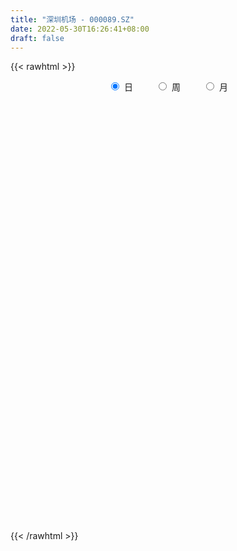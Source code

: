 ```yaml
---
title: "深圳机场 - 000089.SZ"
date: 2022-05-30T16:26:41+08:00
draft: false
---
```

{{< rawhtml >}}
    <div style="text-align: center">
        <label style="padding: 1rem;"><input style="margin-right: .5rem" type="radio" name="period" value="D" checked onclick="period_change(this)">日</label>
        <label style="padding: 1rem;"><input style="margin-right: .5rem" type="radio" name="period" value="W" onclick="period_change(this)">周</label>
        <label style="padding: 1rem;"><input style="margin-right: .5rem" type="radio" name="period" value="M" onclick="period_change(this)">月</label>
    </div>
    <div id="chart" style="height: 700px;"></div> 
    <script type="text/javascript">
        const D_v = [48011.18,52558.03,61635.42,79118.17,106511.41,69661.49,148640.2,101863.45,149000.67,99664.46,73074.8,103506.49,61977.07,104095.4,79421.81,51215.2,61019.39,58007.55,79473.01,61846.38,59420.97,98943.75,113178.1,104556.24,71879.56,59719.73,100604.98,76058.15,80556.43,55356.56,48327.76,55491.85,42329.24,51582.6,53295.95,53612.42,54763.42,63545.29,50543.14,53335.19,81481.39,69261.19,66882.85,56202.87,121679.22,73200.52,100392.32,107042.52,130892.73,118611.6,76771.46,116793.83,107386.11,80385.81,66078.4,42352.5,49005.97,53542.92,54959.41,78055.01,52522.01,51359.81,64819.64,135925.6,62255.45,64882.61,83992.64,52941.91,51138.33,147878.36,70431.01,77179.23,80982.66,78614.12,125767.27,88813.0,112728.56,167294.46,1199392.6499999999,673699.01,278405.47,278631.61,211072.22,183342.49,134173.76,132568.65,185226.46,114641.25,183376.64,130920.97,141948.44,94735.49,85748.26,58054.51,169442.37,263249.06,142736.88,97513.05,342484.33,157798.05,149227.89,131641.18,101256.26,117007.01,109864.06,119508.56,63429.88,101502.22,97374.38,98301.56,136022.18,133325.6,62962.55,121154.92,214085.8,242764.26,125653.19,114956.99,98986.66,140042.11,98052.88,77997.0,69420.94,76322.96,71755.2,80162.18,62452.68,53357.8,50102.0,84012.0,132643.21,141172.89,85522.15,52385.25,71450.04,75221.56,179502.16,133285.35,73220.84,73020.64,66162.93,53167.91,92531.16,46033.2,53131.07,81381.11,63641.54,74533.58,45442.75,47158.77,92283.47,65530.78,132112.55,86706.1,56734.18,189946.31,156492.01,93523.0,106048.03,84221.01,95421.51,108281.59,92707.64,86420.96,64815.3,76681.47,87022.68,117844.63,457017.53,144834.05,187123.79,131816.36,88991.0,135613.94,117231.04,178157.34,205817.64,542472.16,317313.9,248468.8,195080.7,111050.03,162221.63,139672.91,106227.85,143709.0,115123.0,225046.5,117722.01,110621.4,119597.04,89420.47,256880.27,131171.52,296616.31,195818.09,268869.23,132742.98,185789.87,151695.22,270024.32,241439.64,249632.22,155986.78,120943.15,149108.4,80823.81,46786.77,84533.95,87790.04,65809.73,78389.63,65143.99,87934.32,84929.36,112551.63,93896.56,114170.01,213737.14,162438.0,103836.68,70173.12,79840.68,82854.38,76932.06,120591.67,116621.38,134964.08,172957.86,220121.63,150422.27,208391.36,111824.03,133353.25,63048.07,131888.06,171074.22,94626.64,139910.78,116100.23,63856.0,62308.84,64641.61,97989.59,68640.43,100416.0,82611.6,102861.54,108245.23,172865.86]
const D_histogram = [0.0,-0.0019145299,-0.004286147,-0.0074483411,-0.0045415434,-0.0030782604,-0.0025894361,-0.0084746966,-0.0199418092,-0.0246882926,-0.0281082109,-0.0234333788,-0.0202583333,-0.0226108299,-0.0180422,-0.0118866221,-0.0063083227,-0.0045607792,-0.0021046102,0.0000335752,0.0037748208,0.0012961646,-0.0068685543,-0.0079426982,-0.0057745488,-0.0023128662,0.0049742657,0.0021404181,-0.0024261505,-0.0040047784,-0.0055332708,-0.0024703654,-0.0024281825,0.0008294061,0.0065678668,0.0052492047,0.0040316737,0.0035703422,0.0048753815,0.0033789637,0.0014737434,0.003876046,0.0056525703,0.003739974,-0.006136744,-0.0134535355,-0.025771536,-0.038605199,-0.046534082,-0.0578869811,-0.0630007937,-0.0695359914,-0.0707174236,-0.0593856343,-0.0547093656,-0.0473051493,-0.0429386679,-0.0297582093,-0.013590967,0.0004409133,0.008568751,0.0176558577,0.0312948496,0.0393424496,0.0459266421,0.0434856491,0.0373312229,0.033554065,0.0313884611,0.0404857581,0.0420333667,0.0437774591,0.036519025,0.0385933092,0.0450441078,0.0467772517,0.0479086984,0.0535999202,0.0923610911,0.0838752373,0.0817674294,0.0727323845,0.0577488119,0.0371379533,0.0267593639,0.0175336457,0.0177704858,0.016865413,0.0095100273,0.0035810298,-0.0081712324,-0.0146424108,-0.023174495,-0.0286691701,-0.0185049636,-0.0022076048,0.0036828829,0.0027333622,0.0134946182,0.0131321366,0.0128065259,0.0112155522,0.0076129592,0.0035592012,-0.0037638288,-0.0172107479,-0.0273700991,-0.0380647977,-0.0407895308,-0.0350921582,-0.0428417789,-0.0553249384,-0.0610600308,-0.0646784607,-0.0679094616,-0.0514281765,-0.0443982025,-0.0390922211,-0.0293122643,-0.017812156,-0.0109015603,-0.0052904703,-0.0026904998,-0.0033843564,-0.0003550436,0.0003826509,0.0015589899,0.0035832207,0.0053864365,0.0037534369,-0.005699856,-0.0061444995,-0.0047344424,-0.0035013749,0.0020313363,0.0080497872,0.0178679061,0.0263212933,0.0327779845,0.0337409475,0.0304949887,0.0266261436,0.0174035972,0.012927369,0.0071639918,0.0021560054,0.003622686,0.0084242431,0.0073870105,0.007194911,0.0081643728,0.0085160963,0.0135481986,0.0173901418,0.0183305497,0.0288484342,0.0313504697,0.0273493583,0.0226104937,0.0188824581,0.0159403835,0.0167997142,0.0129384117,0.0037385277,-0.0013137805,0.0009686127,0.0019828105,0.0066116791,0.0215447275,0.0235971938,0.0218822207,0.0127405042,-0.003158672,-0.0045836868,0.0005958645,0.0115566812,0.0236256288,0.0503806725,0.0580198864,0.0582503825,0.0434815641,0.0321119247,0.0112702944,0.0021512618,-0.0074434384,-0.0270271689,-0.0390200855,-0.0563866066,-0.0652332978,-0.0719565465,-0.0627925292,-0.0529424304,-0.0347617046,-0.031378637,-0.0495016389,-0.0691923636,-0.0861230763,-0.0881146831,-0.07341757,-0.0788577063,-0.0996454498,-0.0802345117,-0.0543314474,-0.0249551166,-0.005095714,0.0033019775,0.007258827,0.009484627,0.0060199048,0.0074526758,0.0048430631,0.0125890574,0.0142656385,0.0241429817,0.032205824,0.0284244749,0.028840035,0.0196732638,0.0323777664,0.0325239076,0.0336513946,0.030152754,0.0225928732,0.0192140598,0.0134837757,0.0020820575,-0.0065378645,-0.0276255016,-0.0572737779,-0.0663522346,-0.0670162022,-0.0603040513,-0.0542885223,-0.0584738814,-0.0572131028,-0.0524744825,-0.0399412349,-0.0288320352,-0.0076448701,0.0028113105,0.0123687464,0.0163664227,0.0172706588,0.024445518,0.0293752581,0.0217234211,0.0250444277,0.0318209428,0.0333155983,0.0453852871]
const D_fast = [0.0,-0.0023931624,-0.0058363163,-0.0108605956,-0.0090891837,-0.0083954658,-0.0085540006,-0.0165579352,-0.0330105001,-0.0439290567,-0.0543760277,-0.0555595403,-0.0574490782,-0.0654542822,-0.0653962023,-0.0622122799,-0.0582110612,-0.0576037125,-0.0556736961,-0.0535271169,-0.0488421661,-0.0509967811,-0.0608786386,-0.063938457,-0.0632139449,-0.0603304787,-0.0517997804,-0.0540985236,-0.0592716298,-0.0618514522,-0.0647632624,-0.0623179483,-0.062882811,-0.0594178709,-0.0520374435,-0.0520438044,-0.052253417,-0.0518221629,-0.0492982782,-0.0499499552,-0.0514867396,-0.0481154255,-0.0449257586,-0.0459033614,-0.0573142654,-0.0679944408,-0.0867553252,-0.109240288,-0.1288026915,-0.1546273359,-0.1754913469,-0.1994105425,-0.2182713305,-0.2217859499,-0.2307870226,-0.2352090936,-0.2415772791,-0.2358363729,-0.2230668723,-0.2089247637,-0.1986547382,-0.1851536671,-0.1636909628,-0.1458077504,-0.1277418974,-0.1193114781,-0.1161330986,-0.1115217403,-0.1058402289,-0.0866214923,-0.0745655421,-0.0618770848,-0.0600057627,-0.0482831512,-0.0305713256,-0.0171438688,-0.0040352475,0.0150559544,0.076907398,0.0893903535,0.107724403,0.1168724542,0.1163260846,0.1049997143,0.1013109659,0.0964686592,0.1011481207,0.1044594012,0.0994815223,0.0944477822,0.080652712,0.0705209309,0.0561952229,0.0435332553,0.0490712209,0.0648166785,0.0716278869,0.0713617067,0.0854966174,0.0884171699,0.0912931907,0.092506105,0.0908067518,0.0876427941,0.0793788069,0.0616292008,0.0446273248,0.0244164268,0.011494311,0.0084186441,-0.0100414214,-0.0363558155,-0.0573559155,-0.0771439607,-0.097352327,-0.093728086,-0.0977976626,-0.1022647365,-0.0998128458,-0.0927657765,-0.0885805709,-0.0842920984,-0.0823647528,-0.0839046985,-0.0809641466,-0.0801307894,-0.0785647029,-0.075644667,-0.072494842,-0.0731894824,-0.0840677393,-0.0860485077,-0.0858220612,-0.0854643374,-0.0794237922,-0.0713928944,-0.0571077991,-0.0420740885,-0.0274229011,-0.0180247013,-0.0136469129,-0.0108592221,-0.0157308692,-0.0169752552,-0.0209476344,-0.0254166195,-0.0230442674,-0.0161366495,-0.0153271295,-0.0137205012,-0.0107099463,-0.0082291987,0.0001899533,0.008379432,0.0139024773,0.0316324703,0.0419721233,0.0448083514,0.0457221102,0.0467146892,0.0477577104,0.0528169697,0.0521902701,0.043925018,0.0385442647,0.0410688111,0.0425787115,0.0488604999,0.0691797302,0.0771314949,0.080887077,0.0749304865,0.0582416424,0.0556707058,0.0609992233,0.0748492102,0.0928245651,0.1321747769,0.1543189624,0.1691120541,0.1652136267,0.1618719685,0.1438479119,0.1352666947,0.1238111349,0.0974706121,0.0757226742,0.0442595015,0.0191044858,-0.0056078996,-0.0121420146,-0.0155275233,-0.0060372236,-0.0104988154,-0.0409972269,-0.0779860425,-0.1164475244,-0.1404678019,-0.1441250814,-0.1692796441,-0.2149787501,-0.2156264399,-0.2033062375,-0.1801686859,-0.1615832117,-0.1523600258,-0.1465884696,-0.1419915129,-0.1439512588,-0.140655319,-0.1420541658,-0.1311609072,-0.1259179165,-0.1100048279,-0.0938905296,-0.09056576,-0.0829401911,-0.0871886463,-0.0663897022,-0.0581125841,-0.0485722484,-0.0445327006,-0.0464443631,-0.0450196615,-0.0473790017,-0.0582602055,-0.0685145936,-0.0965086061,-0.1404753269,-0.1661418423,-0.1835598604,-0.1919237224,-0.1994803239,-0.2182841534,-0.2313266505,-0.2397066508,-0.2371587119,-0.233257521,-0.2139815734,-0.2028225653,-0.1901729427,-0.1820836607,-0.1768617599,-0.1635755213,-0.1513019666,-0.1535229483,-0.1439408348,-0.129209084,-0.119385529,-0.0959695183]
const D_slow = [0.0,-0.0004786325,-0.0015501692,-0.0034122545,-0.0045476404,-0.0053172054,-0.0059645645,-0.0080832386,-0.0130686909,-0.0192407641,-0.0262678168,-0.0321261615,-0.0371907448,-0.0428434523,-0.0473540023,-0.0503256578,-0.0519027385,-0.0530429333,-0.0535690859,-0.0535606921,-0.0526169869,-0.0522929457,-0.0540100843,-0.0559957588,-0.057439396,-0.0580176126,-0.0567740462,-0.0562389416,-0.0568454793,-0.0578466739,-0.0592299916,-0.0598475829,-0.0604546285,-0.060247277,-0.0586053103,-0.0572930091,-0.0562850907,-0.0553925052,-0.0541736598,-0.0533289188,-0.052960483,-0.0519914715,-0.0505783289,-0.0496433354,-0.0511775214,-0.0545409053,-0.0609837893,-0.070635089,-0.0822686095,-0.0967403548,-0.1124905532,-0.1298745511,-0.1475539069,-0.1624003155,-0.1760776569,-0.1879039443,-0.1986386112,-0.2060781636,-0.2094759053,-0.209365677,-0.2072234892,-0.2028095248,-0.1949858124,-0.1851502,-0.1736685395,-0.1627971272,-0.1534643215,-0.1450758052,-0.13722869,-0.1271072504,-0.1165989088,-0.105654544,-0.0965247877,-0.0868764604,-0.0756154335,-0.0639211205,-0.0519439459,-0.0385439659,-0.0154536931,0.0055151162,0.0259569736,0.0441400697,0.0585772727,0.067861761,0.074551602,0.0789350134,0.0833776349,0.0875939882,0.089971495,0.0908667524,0.0888239443,0.0851633417,0.0793697179,0.0722024254,0.0675761845,0.0670242833,0.067945004,0.0686283446,0.0720019991,0.0752850333,0.0784866648,0.0812905528,0.0831937926,0.0840835929,0.0831426357,0.0788399487,0.0719974239,0.0624812245,0.0522838418,0.0435108023,0.0328003575,0.0189691229,0.0037041152,-0.0124654999,-0.0294428653,-0.0422999095,-0.0533994601,-0.0631725154,-0.0705005815,-0.0749536205,-0.0776790105,-0.0790016281,-0.0796742531,-0.0805203421,-0.080609103,-0.0805134403,-0.0801236928,-0.0792278877,-0.0778812785,-0.0769429193,-0.0783678833,-0.0799040082,-0.0810876188,-0.0819629625,-0.0814551284,-0.0794426816,-0.0749757051,-0.0683953818,-0.0602008857,-0.0517656488,-0.0441419016,-0.0374853657,-0.0331344664,-0.0299026241,-0.0281116262,-0.0275726249,-0.0266669534,-0.0245608926,-0.02271414,-0.0209154122,-0.018874319,-0.016745295,-0.0133582453,-0.0090107098,-0.0044280724,0.0027840361,0.0106216536,0.0174589931,0.0231116165,0.0278322311,0.0318173269,0.0360172555,0.0392518584,0.0401864903,0.0398580452,0.0401001984,0.040595901,0.0422488208,0.0476350027,0.0535343011,0.0590048563,0.0621899823,0.0614003143,0.0602543926,0.0604033588,0.0632925291,0.0691989363,0.0817941044,0.096299076,0.1108616716,0.1217320626,0.1297600438,0.1325776174,0.1331154329,0.1312545733,0.124497781,0.1147427597,0.100646108,0.0843377836,0.066348647,0.0506505146,0.0374149071,0.0287244809,0.0208798217,0.0085044119,-0.008793679,-0.030324448,-0.0523531188,-0.0707075113,-0.0904219379,-0.1153333003,-0.1353919282,-0.1489747901,-0.1552135693,-0.1564874978,-0.1556620034,-0.1538472966,-0.1514761399,-0.1499711637,-0.1481079947,-0.1468972289,-0.1437499646,-0.140183555,-0.1341478096,-0.1260963536,-0.1189902349,-0.1117802261,-0.1068619101,-0.0987674685,-0.0906364916,-0.082223643,-0.0746854545,-0.0690372362,-0.0642337213,-0.0608627773,-0.060342263,-0.0619767291,-0.0688831045,-0.083201549,-0.0997896076,-0.1165436582,-0.131619671,-0.1451918016,-0.159810272,-0.1741135477,-0.1872321683,-0.197217477,-0.2044254858,-0.2063367033,-0.2056338757,-0.2025416891,-0.1984500834,-0.1941324187,-0.1880210393,-0.1806772247,-0.1752463694,-0.1689852625,-0.1610300268,-0.1527011273,-0.1413548055]
const D_data = [['2021-05-19', 8.16, 8.14, 8.1, 8.18],['2021-05-20', 8.11, 8.11, 8.1, 8.18],['2021-05-21', 8.1, 8.09, 8.03, 8.13],['2021-05-24', 8.01, 8.06, 8.01, 8.13],['2021-05-25', 8.08, 8.13, 8.04, 8.18],['2021-05-26', 8.17, 8.12, 8.08, 8.17],['2021-05-27', 8.08, 8.11, 8.05, 8.12],['2021-05-28', 8.1, 8.01, 8.01, 8.1],['2021-05-31', 7.96, 7.88, 7.82, 7.96],['2021-06-01', 7.85, 7.9, 7.83, 7.95],['2021-06-02', 7.91, 7.87, 7.85, 7.93],['2021-06-03', 7.87, 7.95, 7.86, 8.04],['2021-06-04', 8.0, 7.93, 7.91, 8.0],['2021-06-07', 7.95, 7.84, 7.79, 7.95],['2021-06-08', 7.8, 7.91, 7.79, 7.94],['2021-06-09', 7.91, 7.94, 7.87, 7.95],['2021-06-10', 7.98, 7.95, 7.93, 8.01],['2021-06-11', 7.95, 7.91, 7.9, 7.99],['2021-06-15', 7.9, 7.92, 7.86, 7.96],['2021-06-16', 7.91, 7.92, 7.88, 7.95],['2021-06-17', 7.9, 7.95, 7.88, 7.98],['2021-06-18', 7.95, 7.87, 7.8, 7.96],['2021-06-21', 7.78, 7.76, 7.65, 7.85],['2021-06-22', 7.8, 7.81, 7.68, 7.84],['2021-06-23', 7.77, 7.84, 7.76, 7.85],['2021-06-24', 7.81, 7.86, 7.79, 7.86],['2021-06-25', 7.94, 7.93, 7.8, 8.01],['2021-06-28', 7.9, 7.81, 7.8, 7.91],['2021-06-29', 7.81, 7.76, 7.74, 7.82],['2021-06-30', 7.75, 7.77, 7.72, 7.8],['2021-07-01', 7.79, 7.75, 7.73, 7.81],['2021-07-02', 7.76, 7.8, 7.73, 7.81],['2021-07-05', 7.77, 7.76, 7.75, 7.82],['2021-07-06', 7.8, 7.8, 7.76, 7.83],['2021-07-07', 7.81, 7.85, 7.8, 7.86],['2021-07-08', 7.87, 7.77, 7.76, 7.87],['2021-07-09', 7.77, 7.76, 7.73, 7.82],['2021-07-12', 7.78, 7.76, 7.74, 7.82],['2021-07-13', 7.76, 7.78, 7.72, 7.79],['2021-07-14', 7.79, 7.74, 7.73, 7.79],['2021-07-15', 7.77, 7.72, 7.7, 7.79],['2021-07-16', 7.73, 7.77, 7.68, 7.78],['2021-07-19', 7.77, 7.77, 7.7, 7.8],['2021-07-20', 7.74, 7.72, 7.7, 7.74],['2021-07-21', 7.71, 7.58, 7.57, 7.74],['2021-07-22', 7.58, 7.55, 7.52, 7.58],['2021-07-23', 7.51, 7.41, 7.38, 7.52],['2021-07-26', 7.39, 7.3, 7.28, 7.4],['2021-07-27', 7.32, 7.26, 7.14, 7.33],['2021-07-28', 7.23, 7.11, 7.08, 7.27],['2021-07-29', 7.13, 7.08, 7.06, 7.15],['2021-07-30', 7.07, 6.96, 6.88, 7.07],['2021-08-02', 6.93, 6.93, 6.75, 7.03],['2021-08-03', 6.91, 7.04, 6.89, 7.05],['2021-08-04', 7.05, 6.93, 6.91, 7.06],['2021-08-05', 6.91, 6.93, 6.88, 6.97],['2021-08-06', 6.94, 6.86, 6.85, 6.95],['2021-08-09', 6.86, 6.96, 6.83, 6.98],['2021-08-10', 6.96, 7.03, 6.92, 7.03],['2021-08-11', 7.09, 7.05, 7.02, 7.15],['2021-08-12', 7.0, 7.01, 7.0, 7.06],['2021-08-13', 7.0, 7.05, 6.99, 7.07],['2021-08-16', 7.06, 7.16, 7.05, 7.16],['2021-08-17', 7.17, 7.15, 7.11, 7.35],['2021-08-18', 7.16, 7.18, 7.11, 7.2],['2021-08-19', 7.2, 7.09, 7.07, 7.2],['2021-08-20', 7.09, 7.03, 6.95, 7.1],['2021-08-23', 7.03, 7.04, 6.99, 7.06],['2021-08-24', 7.06, 7.05, 7.02, 7.08],['2021-08-25', 7.04, 7.22, 7.02, 7.24],['2021-08-26', 7.2, 7.17, 7.13, 7.21],['2021-08-27', 7.23, 7.2, 7.12, 7.24],['2021-08-30', 7.15, 7.09, 7.07, 7.16],['2021-08-31', 7.14, 7.21, 7.11, 7.21],['2021-09-01', 7.18, 7.31, 7.17, 7.32],['2021-09-02', 7.28, 7.3, 7.23, 7.33],['2021-09-03', 7.26, 7.33, 7.25, 7.39],['2021-09-06', 7.31, 7.44, 7.31, 7.51],['2021-09-07', 8.18, 8.03, 8.01, 8.18],['2021-09-08', 7.72, 7.59, 7.59, 7.76],['2021-09-09', 7.65, 7.71, 7.59, 7.73],['2021-09-10', 7.69, 7.66, 7.64, 7.85],['2021-09-13', 7.61, 7.58, 7.5, 7.72],['2021-09-14', 7.6, 7.46, 7.42, 7.62],['2021-09-15', 7.43, 7.54, 7.4, 7.56],['2021-09-16', 7.55, 7.53, 7.45, 7.56],['2021-09-17', 7.51, 7.65, 7.47, 7.72],['2021-09-22', 7.6, 7.66, 7.56, 7.73],['2021-09-23', 7.66, 7.58, 7.56, 7.71],['2021-09-24', 7.56, 7.58, 7.54, 7.65],['2021-09-27', 7.6, 7.47, 7.46, 7.62],['2021-09-28', 7.45, 7.49, 7.38, 7.53],['2021-09-29', 7.49, 7.42, 7.37, 7.49],['2021-09-30', 7.4, 7.41, 7.37, 7.47],['2021-10-08', 7.51, 7.61, 7.51, 7.71],['2021-10-11', 7.6, 7.76, 7.56, 7.8],['2021-10-12', 7.76, 7.7, 7.65, 7.8],['2021-10-13', 7.68, 7.64, 7.6, 7.73],['2021-10-14', 7.68, 7.83, 7.61, 7.99],['2021-10-15', 7.76, 7.74, 7.69, 7.84],['2021-10-18', 7.65, 7.76, 7.65, 7.81],['2021-10-19', 7.74, 7.76, 7.67, 7.82],['2021-10-20', 7.75, 7.74, 7.66, 7.78],['2021-10-21', 7.74, 7.73, 7.71, 7.84],['2021-10-22', 7.71, 7.67, 7.64, 7.75],['2021-10-25', 7.61, 7.54, 7.48, 7.62],['2021-10-26', 7.51, 7.51, 7.48, 7.57],['2021-10-27', 7.48, 7.43, 7.38, 7.51],['2021-10-28', 7.44, 7.47, 7.36, 7.52],['2021-10-29', 7.46, 7.56, 7.37, 7.58],['2021-11-01', 7.49, 7.36, 7.35, 7.52],['2021-11-02', 7.36, 7.21, 7.14, 7.36],['2021-11-03', 7.2, 7.2, 7.15, 7.25],['2021-11-04', 7.21, 7.15, 7.11, 7.24],['2021-11-05', 7.14, 7.08, 7.0, 7.18],['2021-11-08', 7.19, 7.31, 7.17, 7.43],['2021-11-09', 7.28, 7.21, 7.2, 7.34],['2021-11-10', 7.2, 7.18, 7.08, 7.24],['2021-11-11', 7.16, 7.24, 7.15, 7.26],['2021-11-12', 7.22, 7.29, 7.19, 7.35],['2021-11-15', 7.29, 7.26, 7.22, 7.32],['2021-11-16', 7.25, 7.26, 7.23, 7.29],['2021-11-17', 7.25, 7.23, 7.21, 7.28],['2021-11-18', 7.23, 7.18, 7.17, 7.24],['2021-11-19', 7.19, 7.22, 7.15, 7.27],['2021-11-22', 7.22, 7.19, 7.17, 7.22],['2021-11-23', 7.2, 7.19, 7.18, 7.23],['2021-11-24', 7.18, 7.2, 7.16, 7.22],['2021-11-25', 7.2, 7.2, 7.17, 7.21],['2021-11-26', 7.18, 7.15, 7.1, 7.18],['2021-11-29', 7.01, 7.01, 6.97, 7.05],['2021-11-30', 7.02, 7.08, 7.02, 7.29],['2021-12-01', 7.01, 7.09, 6.96, 7.1],['2021-12-02', 7.09, 7.08, 7.03, 7.13],['2021-12-03', 7.13, 7.14, 7.11, 7.16],['2021-12-06', 7.14, 7.17, 7.1, 7.2],['2021-12-07', 7.22, 7.26, 7.19, 7.3],['2021-12-08', 7.3, 7.3, 7.21, 7.31],['2021-12-09', 7.28, 7.33, 7.27, 7.38],['2021-12-10', 7.3, 7.3, 7.26, 7.33],['2021-12-13', 7.3, 7.26, 7.24, 7.3],['2021-12-14', 7.22, 7.25, 7.21, 7.29],['2021-12-15', 7.23, 7.16, 7.15, 7.25],['2021-12-16', 7.19, 7.19, 7.14, 7.2],['2021-12-17', 7.17, 7.15, 7.15, 7.19],['2021-12-20', 7.13, 7.13, 7.09, 7.16],['2021-12-21', 7.13, 7.2, 7.1, 7.22],['2021-12-22', 7.23, 7.26, 7.2, 7.26],['2021-12-23', 7.25, 7.2, 7.17, 7.25],['2021-12-24', 7.17, 7.21, 7.16, 7.23],['2021-12-27', 7.21, 7.23, 7.18, 7.26],['2021-12-28', 7.23, 7.23, 7.22, 7.28],['2021-12-29', 7.22, 7.31, 7.22, 7.35],['2021-12-30', 7.28, 7.33, 7.27, 7.36],['2021-12-31', 7.35, 7.32, 7.28, 7.35],['2022-01-04', 7.32, 7.49, 7.29, 7.53],['2022-01-05', 7.51, 7.45, 7.43, 7.53],['2022-01-06', 7.42, 7.39, 7.36, 7.45],['2022-01-07', 7.38, 7.38, 7.35, 7.45],['2022-01-10', 7.36, 7.39, 7.29, 7.4],['2022-01-11', 7.39, 7.4, 7.35, 7.46],['2022-01-12', 7.4, 7.46, 7.38, 7.5],['2022-01-13', 7.46, 7.41, 7.36, 7.53],['2022-01-14', 7.39, 7.32, 7.29, 7.43],['2022-01-17', 7.34, 7.34, 7.3, 7.38],['2022-01-18', 7.34, 7.43, 7.31, 7.43],['2022-01-19', 7.42, 7.43, 7.38, 7.48],['2022-01-20', 7.43, 7.5, 7.4, 7.53],['2022-01-21', 7.53, 7.7, 7.51, 7.84],['2022-01-24', 7.66, 7.61, 7.57, 7.69],['2022-01-25', 7.56, 7.59, 7.51, 7.72],['2022-01-26', 7.51, 7.49, 7.43, 7.59],['2022-01-27', 7.49, 7.35, 7.33, 7.5],['2022-01-28', 7.38, 7.49, 7.32, 7.63],['2022-02-07', 7.51, 7.59, 7.48, 7.63],['2022-02-08', 7.6, 7.72, 7.56, 7.75],['2022-02-09', 7.75, 7.82, 7.67, 7.88],['2022-02-10', 7.79, 8.15, 7.74, 8.28],['2022-02-11', 8.11, 8.06, 7.92, 8.19],['2022-02-14', 8.11, 8.05, 7.98, 8.18],['2022-02-15', 8.04, 7.88, 7.8, 8.04],['2022-02-16', 7.91, 7.9, 7.84, 7.98],['2022-02-17', 7.86, 7.73, 7.69, 7.98],['2022-02-18', 7.7, 7.82, 7.68, 7.83],['2022-02-21', 7.82, 7.78, 7.68, 7.83],['2022-02-22', 7.72, 7.58, 7.56, 7.75],['2022-02-23', 7.63, 7.58, 7.54, 7.65],['2022-02-24', 7.54, 7.41, 7.32, 7.59],['2022-02-25', 7.45, 7.41, 7.37, 7.53],['2022-02-28', 7.41, 7.35, 7.32, 7.42],['2022-03-01', 7.38, 7.51, 7.36, 7.54],['2022-03-02', 7.47, 7.53, 7.43, 7.58],['2022-03-03', 7.59, 7.68, 7.55, 7.76],['2022-03-04', 7.65, 7.53, 7.49, 7.69],['2022-03-07', 7.53, 7.19, 7.17, 7.53],['2022-03-08', 7.2, 7.02, 7.02, 7.26],['2022-03-09', 7.12, 6.89, 6.7, 7.14],['2022-03-10', 7.01, 6.95, 6.94, 7.08],['2022-03-11', 6.86, 7.12, 6.7, 7.16],['2022-03-14', 6.93, 6.82, 6.81, 7.02],['2022-03-15', 6.8, 6.47, 6.47, 6.83],['2022-03-16', 6.62, 6.88, 6.53, 6.89],['2022-03-17', 6.95, 7.01, 6.87, 7.18],['2022-03-18', 7.0, 7.15, 6.94, 7.18],['2022-03-21', 7.18, 7.13, 7.03, 7.2],['2022-03-22', 6.97, 7.04, 6.94, 7.14],['2022-03-23', 7.04, 7.0, 6.95, 7.07],['2022-03-24', 6.99, 6.98, 6.96, 7.03],['2022-03-25', 6.99, 6.89, 6.85, 7.0],['2022-03-28', 6.85, 6.93, 6.76, 6.93],['2022-03-29', 6.92, 6.86, 6.82, 6.94],['2022-03-30', 6.9, 6.99, 6.84, 7.0],['2022-03-31', 6.97, 6.93, 6.91, 7.01],['2022-04-01', 6.92, 7.06, 6.91, 7.08],['2022-04-06', 7.0, 7.09, 6.99, 7.1],['2022-04-07', 7.07, 6.96, 6.94, 7.15],['2022-04-08', 6.99, 7.01, 6.86, 7.07],['2022-04-11', 7.05, 6.87, 6.83, 7.07],['2022-04-12', 6.82, 7.16, 6.82, 7.19],['2022-04-13', 7.1, 7.05, 7.03, 7.18],['2022-04-14', 7.1, 7.08, 7.05, 7.15],['2022-04-15', 7.04, 7.03, 7.0, 7.08],['2022-04-18', 7.0, 6.96, 6.9, 7.04],['2022-04-19', 6.96, 6.99, 6.9, 6.99],['2022-04-20', 6.96, 6.94, 6.93, 7.07],['2022-04-21', 6.94, 6.82, 6.78, 6.95],['2022-04-22', 6.81, 6.79, 6.68, 6.87],['2022-04-25', 6.71, 6.53, 6.53, 6.74],['2022-04-26', 6.53, 6.24, 6.21, 6.58],['2022-04-27', 6.19, 6.33, 6.02, 6.34],['2022-04-28', 6.32, 6.34, 6.25, 6.5],['2022-04-29', 6.3, 6.38, 6.21, 6.44],['2022-05-05', 6.36, 6.34, 6.27, 6.39],['2022-05-06', 6.27, 6.15, 6.08, 6.27],['2022-05-09', 6.14, 6.14, 6.1, 6.19],['2022-05-10', 6.08, 6.13, 5.97, 6.16],['2022-05-11', 6.18, 6.21, 6.11, 6.38],['2022-05-12', 6.15, 6.2, 6.14, 6.26],['2022-05-13', 6.24, 6.37, 6.19, 6.44],['2022-05-16', 6.36, 6.29, 6.25, 6.4],['2022-05-17', 6.3, 6.31, 6.23, 6.32],['2022-05-18', 6.3, 6.26, 6.24, 6.33],['2022-05-19', 6.2, 6.22, 6.17, 6.23],['2022-05-20', 6.22, 6.31, 6.22, 6.32],['2022-05-23', 6.3, 6.31, 6.26, 6.32],['2022-05-24', 6.32, 6.14, 6.14, 6.35],['2022-05-25', 6.15, 6.26, 6.15, 6.28],['2022-05-26', 6.28, 6.33, 6.22, 6.36],['2022-05-27', 6.35, 6.29, 6.26, 6.37],['2022-05-30', 6.34, 6.47, 6.29, 6.48]]
const W_v = [576824.67,348230.54,459659.38,324319.98,296413.27,322135.53,535428.53,686999.38,844469.4500000001,383303.36,255462.09,507888.3199999999,321193.49,344456.3,721636.7,881124.5,643597.98,669868.99,342508.35,262088.66,232163.96,250350.09,232410.96,300985.21,560392.91,893973.84,1227784.53,868630.26,1003716.3300000001,403843.88,195206.02,543891.72,252750.03,203268.54,327069.84,329727.42,310811.22,333348.5700000001,265800.25,317794.27,194579.54,645934.25,666337.34,803784.9399999999,1349007.76,980179.5499999998,702112.8400000001,838705.75,655070.9500000001,473349.1899999999,567051.59,706393.2999999999,661011.97,536479.0600000001,631887.72,641514.1800000001,348965.24,346097.8,449999.89,396109.39,691364.14,658323.13,717533.12,546378.0800000001,590920.42,636276.9400000001,393788.36,515461.0200000001,253609.27,246516.42,218226.64,212840.01,289489.46,282064.64,147303.91,270201.09,265233.9,315272.53,450634.18,539433.74,1476601.55,1493178.53,1259258.3799999999,995350.78,981327.4199999999,903515.8300000001,1670600.1599999999,1294258.6899999999,767883.1899999999,642033.0800000001,262831.25,1015383.4299999999,629101.39,470575.3699999999,310847.69,261234.21,683433.1100000001,688301.9500000001,538244.74,1345718.99,626006.28,497575.47,626693.71,1175693.5900000001,1164465.05,3682905.5899999999,4662976.8200000003,2343866.7200000002,1718421.9299999997,936811.9099999999,1343880.6099999999,2054206.4700000002,291621.32,1000319.63,1017813.72,850356.1800000001,810616.85,585780.1800000001,656414.8300000001,450919.15,473106.7,385288.38,595909.1799999999,1220570.4500000002,690214.99,704570.87,980763.84,830318.7000000001,901642.2200000001,1362005.1699999999,901290.89,1519526.9900000002,1450729.9299999999,1115351.99,1279586.4199999999,1020296.2199999999,965788.2,365643.22,415246.65,543147.95,407426.97,612307.37,381932.8100000001,345543.61,372956.49,606783.0600000001,621908.75,453888.09,697497.36,322658.99,645778.02,3934304.5300000003,2914676.9000000004,1738208.28,2004930.6300000001,4603616.1000000006,2898780.6899999995,2303721.3599999999,1534185.45,1781720.0199999998,1131174.72,1006723.1400000001,1256260.8999999999,347147.2,170368.6,1384395.99,520952.26,651543.92,682991.3300000001,1212322.0700000001,987084.6800000001,612125.24,687720.9000000001,516223.84,409421.98,739880.4299999999,479687.87,779823.6399999999,571303.27,688061.1299999999,694823.84,916749.0799999998,367347.52,492257.43,894324.22,595392.74,700273.0599999999,1537502.7400000002,729872.88,669901.0700000001,465630.03,792590.02,486376.91,541626.16,230744.4,346107.85,261903.59,505794.72,487223.49,353759.35,299684.11,449938.61,315790.75,255583.6299999999,318166.2,418357.78,550112.14,345208.7899999999,290439.16,411875.94,399568.84,486905.61,2597423.1999999997,846383.58,428938.86,380486.7,169442.37,1003781.3700000001,608996.4,480116.6,667551.05,722403.21,393548.98,330086.66,483173.54,534250.55,311026.27,312157.75,433367.08,546009.35,467052.71,803381.6100000001,688379.1399999999,1360992.0800000001,856494.0700000001,707828.36,707690.7000000001,1079836.48,1068778.1799999999,482196.08,385067.71,291377.55,664354.9500000001,476840.17,886857.2,245177.28,600547.77,404896.27,462774.8,172865.86]
const W_histogram = [0.0,-0.0097896296,-0.0239544092,-0.0413598085,-0.0394190799,-0.0303103344,-0.0239201897,-0.0176573804,-0.0266000512,-0.0297061992,-0.0283045606,-0.027800681,-0.0284351998,-0.0216505287,-0.0074331959,0.0193681062,0.0124344646,0.0149730277,0.0146277077,0.0081391326,-0.00435445,-0.0032586771,0.0007397253,0.006971564,0.0037435532,0.0126797411,0.0472818949,0.0552570611,0.0033495891,-0.0184815368,-0.0171796883,-0.016857885,-0.0060117649,-0.00951382,-0.0360223415,-0.029741028,-0.0495263233,-0.0591576111,-0.0753780061,-0.0780242869,-0.0792616327,-0.068240568,-0.0715925653,-0.0749671348,-0.03535236,0.0088086992,0.0373383399,0.0263717751,0.0143431083,0.0060054685,0.0367233107,0.0614254807,0.0690138383,0.0647014677,0.06740581,0.0591900164,0.0613307719,0.0559325707,0.0165255104,0.0054320696,0.0377090276,0.0565587048,0.0370680893,0.0157733382,-0.0124577806,-0.0122192186,-0.0191631195,-0.0026510759,-0.0155077873,-0.0066108701,-0.0058200962,-0.0101382843,-0.0142821316,-0.0111746186,-0.0124280721,-0.0088031401,0.0083542952,0.0117792245,0.0301944862,0.0494534991,0.1232319897,0.1919595835,0.182713637,0.1816528062,0.2047835496,0.2169684062,0.1998633736,0.1366656522,0.09141572,0.0313905736,-0.0085082961,-0.019903215,-0.0553816148,-0.1027181853,-0.1265833886,-0.1460996255,-0.1421206171,-0.115150393,-0.086204056,-0.0391711792,-0.0188778728,-0.0157397801,-0.0077262918,0.0262786492,0.0235438916,0.0629651188,0.1436573262,0.1622502548,0.1772201879,0.165354218,0.1716682818,0.1696947503,0.1565572477,0.1165304307,0.0678069184,0.0040216228,-0.0639741575,-0.1068841401,-0.1233644744,-0.1568892181,-0.1743356808,-0.1702839519,-0.1702721162,-0.1313318946,-0.1145979114,-0.0902855789,-0.0749278949,-0.0708714695,-0.1093428444,-0.144398517,-0.184623427,-0.166782796,-0.1996907188,-0.1870175119,-0.2035191325,-0.2249739638,-0.2118772231,-0.1943863299,-0.1727197381,-0.1295860118,-0.0970820923,-0.0373364747,-0.0122241236,-0.0075806233,-0.0008232856,0.0252350431,0.055017579,0.058701747,0.0514893024,0.0479186321,0.0626629355,0.2111390584,0.2258491654,0.2007419824,0.2644939867,0.2970334246,0.3114557199,0.2837005047,0.2143631906,0.1686961165,0.0983930597,0.0767365716,0.0099499844,-0.0446306442,-0.06498535,-0.0760744777,-0.094641307,-0.1377658334,-0.1362720959,-0.1212582703,-0.0829647535,-0.0574253587,-0.035344344,-0.0567130696,-0.0613079713,-0.0779831187,-0.0769273396,-0.087612531,-0.0883043205,-0.0933439142,-0.0865918076,-0.10451432,-0.0831178311,-0.0360946208,-0.0104915606,0.0124928783,0.03451719,0.0770426723,0.1076768571,0.1194338454,0.1133650249,0.100650325,0.0867599464,0.0720249116,0.0375852625,0.0161273973,-0.0063164643,-0.0249965052,-0.0402812457,-0.0487157573,-0.0535798473,-0.0494471969,-0.0519048602,-0.0525024783,-0.0485923811,-0.0655636926,-0.1003275593,-0.1218562264,-0.115175901,-0.1043041195,-0.0790120449,-0.0483800846,-0.0031331644,0.0272113465,0.0427335266,0.0416724938,0.0537906012,0.0689440509,0.0722849553,0.0653293909,0.0285233869,0.0189063148,0.0089228439,-0.0007872654,-0.0059861628,0.0027776612,0.0000438278,0.003648407,0.0142193902,0.02537934,0.0286074553,0.0547093972,0.0560027881,0.0913289943,0.0942339867,0.0656019248,0.0523778299,0.0155616377,-0.0060673545,-0.0355367701,-0.040852985,-0.0446985305,-0.0428515857,-0.0540284433,-0.0835083197,-0.111237278,-0.107443716,-0.1017153736,-0.0922901011,-0.0680678722]
const W_fast = [0.0,-0.012237037,-0.0323904189,-0.0601357703,-0.0680498118,-0.0665186498,-0.0661085526,-0.0642600883,-0.079852772,-0.0903854698,-0.0960599712,-0.1025062619,-0.1102495806,-0.1088775417,-0.0965185079,-0.0648751793,-0.0687002047,-0.0624183847,-0.0591067777,-0.0635605697,-0.0771427648,-0.0768616612,-0.0726783274,-0.0647035978,-0.0669957202,-0.0548895971,-0.0084669696,0.0133224619,-0.0377476128,-0.0641991229,-0.0671921965,-0.0710848644,-0.0617416855,-0.0676221957,-0.1031363026,-0.1042902461,-0.1364571221,-0.1608778128,-0.1959427093,-0.2180950617,-0.2391478158,-0.245186893,-0.2664370317,-0.2885533849,-0.2577767001,-0.211413466,-0.1735492403,-0.1779228614,-0.1863657512,-0.1932020238,-0.153303354,-0.1132448137,-0.0884029966,-0.0765400003,-0.0569842054,-0.0504024949,-0.0329290465,-0.024344105,-0.0596197877,-0.0693552111,-0.0276509963,0.0053383572,-0.004885236,-0.0222366525,-0.0535822164,-0.0563984592,-0.0681331399,-0.0522838653,-0.0690175235,-0.0617733239,-0.062437574,-0.0692903332,-0.0770047134,-0.076690855,-0.0810513266,-0.0796271795,-0.0603811705,-0.054011435,-0.0280475518,0.0035748359,0.1081613239,0.2248788136,0.2613112763,0.3056636471,0.3799902778,0.446417236,0.4792780468,0.4502467384,0.4278507363,0.3756732333,0.3336472896,0.3172765669,0.2679527634,0.1949366465,0.1394255961,0.0833844529,0.051833307,0.0500159328,0.0574112558,0.0946513379,0.1102251761,0.1094283237,0.115510239,0.1560848424,0.1592360576,0.2143985646,0.3310051035,0.3901605958,0.4494355759,0.4789081605,0.5281392948,0.5685894508,0.5945912602,0.5836970509,0.5519252681,0.4891453782,0.4051560585,0.335525041,0.288203588,0.2154565398,0.1544261569,0.1159068978,0.0733507045,0.0794579525,0.0675424578,0.0692833956,0.0659091058,0.0522476639,-0.0135594221,-0.084714724,-0.1710954907,-0.1949505587,-0.2777811613,-0.3118623323,-0.3792437361,-0.4569420582,-0.4968146234,-0.5279203126,-0.5494336553,-0.538696432,-0.5304630356,-0.4800515366,-0.4579952165,-0.455246872,-0.4486953557,-0.4163282663,-0.3727913356,-0.3544317308,-0.3487718498,-0.3403628621,-0.3099528249,-0.1086919373,-0.0375195389,-0.0124412264,0.1174342747,0.2242320686,0.3165182939,0.3596882049,0.3439416884,0.3404486434,0.2947438516,0.2922715064,0.2279724153,0.1622341256,0.1256330823,0.0955253353,0.0532981792,-0.0242678056,-0.0568420921,-0.0721428341,-0.0545905056,-0.0434074505,-0.0301625218,-0.0657095148,-0.0856314094,-0.1218023364,-0.1399783921,-0.1725667163,-0.195334586,-0.2237101582,-0.2386060035,-0.282657096,-0.2820400647,-0.2440405096,-0.2210603396,-0.1949526811,-0.1642990719,-0.1025129215,-0.0449595225,-0.0033440729,0.0189283629,0.0313762443,0.0391758523,0.0424470454,0.0174037119,-0.000022304,-0.0240452816,-0.0489744489,-0.0743295008,-0.0949429517,-0.1132020035,-0.1214311523,-0.1368650307,-0.1505882684,-0.1588262664,-0.1921885011,-0.2520342577,-0.3040269814,-0.3261406312,-0.3413448795,-0.3358058163,-0.317268877,-0.272805248,-0.2356579004,-0.2094523387,-0.200095248,-0.1745294904,-0.1421400279,-0.1207278847,-0.1113511014,-0.1410262586,-0.1459167521,-0.1536695119,-0.1635764376,-0.1702718757,-0.1608136364,-0.1635365129,-0.1590198319,-0.1448940012,-0.1273892164,-0.1170092372,-0.077229946,-0.061935858,-0.0037774033,0.0226860858,0.010454505,0.0103248676,-0.0226009151,-0.0457467459,-0.0841003541,-0.0996298152,-0.1146499934,-0.123515945,-0.1481999134,-0.1985568697,-0.2540951475,-0.2771625145,-0.2968630155,-0.3105102683,-0.3033050074]
const W_slow = [0.0,-0.0024474074,-0.0084360097,-0.0187759618,-0.0286307318,-0.0362083154,-0.0421883628,-0.0466027079,-0.0532527207,-0.0606792705,-0.0677554107,-0.0747055809,-0.0818143809,-0.087227013,-0.089085312,-0.0842432855,-0.0811346693,-0.0773914124,-0.0737344855,-0.0716997023,-0.0727883148,-0.0736029841,-0.0734180527,-0.0716751618,-0.0707392734,-0.0675693382,-0.0557488644,-0.0419345992,-0.0410972019,-0.0457175861,-0.0500125082,-0.0542269794,-0.0557299206,-0.0581083756,-0.067113961,-0.074549218,-0.0869307989,-0.1017202016,-0.1205647032,-0.1400707749,-0.1598861831,-0.1769463251,-0.1948444664,-0.2135862501,-0.2224243401,-0.2202221653,-0.2108875803,-0.2042946365,-0.2007088594,-0.1992074923,-0.1900266646,-0.1746702945,-0.1574168349,-0.141241468,-0.1243900155,-0.1095925114,-0.0942598184,-0.0802766757,-0.0761452981,-0.0747872807,-0.0653600238,-0.0512203476,-0.0419533253,-0.0380099907,-0.0411244359,-0.0441792405,-0.0489700204,-0.0496327894,-0.0535097362,-0.0551624538,-0.0566174778,-0.0591520489,-0.0627225818,-0.0655162364,-0.0686232545,-0.0708240395,-0.0687354657,-0.0657906596,-0.058242038,-0.0458786632,-0.0150706658,0.0329192301,0.0785976393,0.1240108409,0.1752067283,0.2294488298,0.2794146732,0.3135810863,0.3364350163,0.3442826597,0.3421555857,0.3371797819,0.3233343782,0.2976548319,0.2660089847,0.2294840783,0.1939539241,0.1651663258,0.1436153118,0.133822517,0.1291030488,0.1251681038,0.1232365309,0.1298061932,0.135692166,0.1514334458,0.1873477773,0.227910341,0.272215388,0.3135539425,0.356471013,0.3988947005,0.4380340125,0.4671666201,0.4841183497,0.4851237554,0.469130216,0.442409181,0.4115680624,0.3723457579,0.3287618377,0.2861908497,0.2436228207,0.210789847,0.1821403692,0.1595689745,0.1408370007,0.1231191334,0.0957834223,0.059683793,0.0135279363,-0.0281677627,-0.0780904424,-0.1248448204,-0.1757246035,-0.2319680945,-0.2849374003,-0.3335339827,-0.3767139172,-0.4091104202,-0.4333809433,-0.442715062,-0.4457710929,-0.4476662487,-0.4478720701,-0.4415633093,-0.4278089146,-0.4131334778,-0.4002611522,-0.3882814942,-0.3726157603,-0.3198309957,-0.2633687044,-0.2131832088,-0.1470597121,-0.0728013559,0.005062574,0.0759877002,0.1295784978,0.171752527,0.1963507919,0.2155349348,0.2180224309,0.2068647698,0.1906184323,0.1715998129,0.1479394862,0.1134980278,0.0794300038,0.0491154363,0.0283742479,0.0140179082,0.0051818222,-0.0089964452,-0.024323438,-0.0438192177,-0.0630510526,-0.0849541853,-0.1070302655,-0.130366244,-0.1520141959,-0.1781427759,-0.1989222337,-0.2079458889,-0.210568779,-0.2074455594,-0.1988162619,-0.1795555938,-0.1526363796,-0.1227779182,-0.094436662,-0.0692740808,-0.0475840942,-0.0295778662,-0.0201815506,-0.0161497013,-0.0177288174,-0.0239779437,-0.0340482551,-0.0462271944,-0.0596221562,-0.0719839555,-0.0849601705,-0.0980857901,-0.1102338854,-0.1266248085,-0.1517066984,-0.182170755,-0.2109647302,-0.2370407601,-0.2567937713,-0.2688887924,-0.2696720836,-0.2628692469,-0.2521858653,-0.2417677418,-0.2283200915,-0.2110840788,-0.19301284,-0.1766804923,-0.1695496455,-0.1648230669,-0.1625923559,-0.1627891722,-0.1642857129,-0.1635912976,-0.1635803407,-0.1626682389,-0.1591133914,-0.1527685564,-0.1456166925,-0.1319393432,-0.1179386462,-0.0951063976,-0.0715479009,-0.0551474197,-0.0420529623,-0.0381625528,-0.0396793914,-0.048563584,-0.0587768302,-0.0699514629,-0.0806643593,-0.0941714701,-0.11504855,-0.1428578695,-0.1697187985,-0.1951476419,-0.2182201672,-0.2352371352]
const W_data = [['2017-07-21', 8.8963, 8.8005, 8.4649, 8.8963],['2017-07-28', 8.7621, 8.6471, 8.58, 8.8676],['2017-08-04', 8.6183, 8.5129, 8.4841, 8.7238],['2017-08-11', 8.5129, 8.3584, 8.3391, 8.5812],['2017-08-18', 8.3584, 8.5231, 8.3294, 8.5522],['2017-08-25', 8.5618, 8.6103, 8.494, 8.62],['2017-09-01', 8.6006, 8.5909, 8.5425, 8.8137],['2017-09-08', 8.5715, 8.6006, 8.4553, 8.6393],['2017-09-15', 8.6103, 8.3778, 8.3003, 8.6974],['2017-09-22', 8.3778, 8.3875, 8.3003, 8.4553],['2017-09-29', 8.3681, 8.4069, 8.2422, 8.4359],['2017-10-13', 8.4747, 8.3681, 8.2907, 8.494],['2017-10-20', 8.3778, 8.3197, 8.1938, 8.3778],['2017-10-27', 8.3197, 8.3972, 8.2035, 8.4262],['2017-11-03', 8.3875, 8.5231, 8.2907, 8.6103],['2017-11-10', 8.5231, 8.7846, 8.3972, 8.8524],['2017-11-17', 8.7846, 8.4166, 8.3972, 8.8911],['2017-11-24', 8.4069, 8.5231, 8.1938, 8.833],['2017-12-01', 8.5231, 8.494, 8.4069, 8.6974],['2017-12-08', 8.5231, 8.3972, 8.3391, 8.5522],['2017-12-15', 8.4166, 8.2616, 8.1938, 8.4262],['2017-12-22', 8.2616, 8.3875, 8.2132, 8.4553],['2017-12-29', 8.3294, 8.4262, 8.2616, 8.4456],['2018-01-05', 8.4262, 8.4747, 8.3584, 8.4844],['2018-01-12', 8.465, 8.3584, 8.31, 8.6684],['2018-01-19', 8.3294, 8.5231, 8.2713, 8.649],['2018-01-26', 8.4747, 8.9783, 8.4166, 9.0461],['2018-02-02', 8.988, 8.7943, 8.4262, 9.0171],['2018-02-09', 8.6684, 7.942, 7.4383, 8.9493],['2018-02-14', 7.9129, 8.1066, 7.758, 8.2325],['2018-02-23', 8.2035, 8.3197, 8.1357, 8.4262],['2018-03-02', 8.3197, 8.2907, 8.2519, 8.62],['2018-03-09', 8.31, 8.4359, 8.3003, 8.4359],['2018-03-16', 8.4359, 8.2616, 8.2519, 8.5134],['2018-03-23', 8.281, 7.8645, 7.8451, 8.281],['2018-03-30', 7.8354, 8.1841, 7.7483, 8.2713],['2018-04-04', 8.1744, 7.7773, 7.6998, 8.2325],['2018-04-13', 7.7483, 7.7676, 7.5643, 7.8548],['2018-04-20', 7.7483, 7.5449, 7.5158, 7.8839],['2018-04-27', 7.5352, 7.5836, 7.5061, 7.7386],['2018-05-04', 7.5739, 7.5061, 7.4093, 7.632],['2018-05-11', 7.5255, 7.603, 7.4674, 7.7095],['2018-05-18', 7.5933, 7.3609, 7.264, 7.6224],['2018-05-25', 7.3802, 7.2543, 7.1381, 7.4093],['2018-06-01', 7.264, 7.8161, 7.2349, 8.0679],['2018-06-08', 7.8258, 8.0582, 7.7676, 8.2713],['2018-06-15', 8.0582, 8.0473, 7.9032, 8.3197],['2018-06-22', 7.7725, 7.5958, 7.4683, 7.9295],['2018-06-29', 7.6155, 7.5075, 7.272, 7.8804],['2018-07-06', 7.4388, 7.4781, 7.1935, 7.6253],['2018-07-13', 7.4486, 8.0178, 7.4486, 8.0963],['2018-07-20', 8.0178, 8.1062, 7.8804, 8.2435],['2018-07-27', 8.116, 8.008, 7.9688, 8.3809],['2018-08-03', 8.008, 7.9001, 7.7529, 8.165],['2018-08-10', 7.8608, 8.0178, 7.5762, 8.1552],['2018-08-17', 7.9786, 7.9001, 7.851, 8.2828],['2018-08-24', 7.9197, 8.0473, 7.7823, 8.0865],['2018-08-31', 8.0473, 7.9786, 7.8706, 8.1945],['2018-09-07', 7.9786, 7.4486, 7.3505, 7.9786],['2018-09-14', 7.4486, 7.6645, 7.3799, 7.7921],['2018-09-21', 7.6253, 8.273, 7.5958, 8.3809],['2018-09-28', 8.2239, 8.273, 8.0178, 8.3809],['2018-10-12', 8.0767, 7.8216, 7.4781, 8.2534],['2018-10-19', 7.8902, 7.7038, 7.3701, 7.8902],['2018-10-26', 7.7234, 7.4781, 7.3897, 8.0767],['2018-11-02', 7.4879, 7.743, 7.164, 7.7823],['2018-11-09', 7.6842, 7.6155, 7.5075, 7.7529],['2018-11-16', 7.6057, 7.9197, 7.5468, 7.9786],['2018-11-23', 7.9197, 7.5468, 7.4879, 7.9393],['2018-11-30', 7.5566, 7.7921, 7.4781, 7.8019],['2018-12-07', 7.8902, 7.7038, 7.6253, 7.9295],['2018-12-14', 7.7136, 7.6155, 7.5958, 7.8412],['2018-12-21', 7.6449, 7.5762, 7.4879, 7.7038],['2018-12-28', 7.5271, 7.6449, 7.4192, 7.694],['2019-01-04', 7.6547, 7.5762, 7.3701, 7.6547],['2019-01-11', 7.5958, 7.6253, 7.537, 7.6645],['2019-01-18', 7.6155, 7.8412, 7.5958, 7.8706],['2019-01-25', 7.8314, 7.7234, 7.6842, 7.9982],['2019-02-01', 7.7823, 7.9786, 7.7529, 8.008],['2019-02-15', 7.9589, 8.116, 7.9197, 8.2828],['2019-02-22', 8.1356, 9.117, 8.1356, 9.1562],['2019-03-01', 9.1759, 9.5684, 9.1366, 9.9904],['2019-03-08', 9.6077, 8.9109, 8.9011, 9.7647],['2019-03-15', 8.9698, 9.1464, 8.9305, 9.3819],['2019-03-22', 9.1955, 9.6862, 9.1562, 9.7549],['2019-03-29', 9.588, 9.8432, 9.3918, 9.9119],['2019-04-04', 9.696, 9.6665, 9.4506, 10.4909],['2019-04-12', 9.5782, 9.0483, 8.9599, 9.588],['2019-04-19', 9.117, 9.117, 8.8913, 9.2053],['2019-04-26', 9.117, 8.744, 8.6165, 9.1464],['2019-04-30', 8.744, 8.7833, 8.7342, 8.9599],['2019-05-10', 8.5281, 9.0385, 8.0276, 9.1268],['2019-05-17', 8.9501, 8.6263, 8.587, 9.0286],['2019-05-24', 8.5478, 8.2337, 8.1945, 8.587],['2019-05-31', 8.2435, 8.2828, 8.1847, 8.43],['2019-06-06', 8.3122, 8.1454, 8.1454, 8.5085],['2019-06-14', 8.1552, 8.3122, 8.0963, 8.4693],['2019-06-21', 8.2828, 8.6067, 8.1258, 8.695],['2019-06-28', 8.587, 8.7244, 8.43, 8.7735],['2019-07-05', 8.7931, 9.1268, 8.7931, 9.4212],['2019-07-12', 9.1268, 8.9698, 8.7833, 9.1759],['2019-07-19', 8.9305, 8.8226, 8.7244, 9.117],['2019-07-26', 8.852, 8.9223, 8.5576, 8.9421],['2019-08-02', 8.9223, 9.3877, 8.9025, 9.556],['2019-08-09', 9.4669, 9.051, 8.9619, 9.6848],['2019-08-16', 9.051, 9.7343, 9.0213, 10.8434],['2019-08-23', 10.7048, 10.6849, 10.5463, 11.7742],['2019-08-30', 10.4968, 10.3285, 10.1997, 11.0315],['2019-09-06', 10.3978, 10.5463, 10.2195, 10.7741],['2019-09-12', 10.6552, 10.3978, 10.1997, 10.6651],['2019-09-20', 10.477, 10.7939, 10.1304, 10.982],['2019-09-27', 10.7642, 10.8929, 10.5562, 11.4574],['2019-09-30', 10.7939, 10.9028, 10.7642, 11.2395],['2019-10-11', 10.9721, 10.5958, 10.4176, 11.2197],['2019-10-18', 10.7147, 10.3879, 10.3582, 10.7543],['2019-10-25', 10.3285, 9.9918, 9.7244, 10.4176],['2019-11-01', 9.8729, 9.6254, 9.4669, 9.972],['2019-11-08', 9.6353, 9.6353, 9.5858, 9.8531],['2019-11-15', 9.5659, 9.7739, 9.2293, 9.8531],['2019-11-22', 9.7739, 9.3679, 9.3085, 9.7739],['2019-11-29', 9.358, 9.3481, 9.2392, 9.5263],['2019-12-06', 9.3382, 9.4867, 9.2689, 9.4966],['2019-12-13', 9.457, 9.3481, 9.2788, 9.4867],['2019-12-20', 9.3481, 9.8531, 9.3283, 10.0809],['2019-12-27', 9.8531, 9.6551, 9.5659, 9.9323],['2020-01-03', 9.457, 9.8036, 9.457, 9.863],['2020-01-10', 9.7145, 9.7541, 9.457, 9.764],['2020-01-17', 9.764, 9.6254, 9.5858, 9.9522],['2020-01-23', 9.6056, 8.9421, 8.8926, 9.6452],['2020-02-07', 8.0508, 8.6945, 7.9221, 8.7242],['2020-02-14', 8.6153, 8.2984, 8.1994, 8.7341],['2020-02-21', 8.2291, 8.8233, 8.1499, 8.8728],['2020-02-28', 8.6747, 7.9914, 7.9518, 8.6846],['2020-03-06', 8.0409, 8.338, 8.0211, 8.5163],['2020-03-13', 8.2291, 7.7835, 7.625, 8.3083],['2020-03-20', 7.7835, 7.4171, 7.021, 7.7835],['2020-03-27', 7.1794, 7.6151, 7.0903, 7.8627],['2020-04-03', 7.5062, 7.5458, 7.3081, 7.6547],['2020-04-10', 7.5359, 7.5062, 7.4171, 7.6547],['2020-04-17', 7.4666, 7.7736, 7.328, 7.8429],['2020-04-24', 7.734, 7.6944, 7.5557, 7.8429],['2020-04-30', 7.6944, 8.1697, 7.6052, 8.239],['2020-05-08', 8.0013, 7.8825, 7.8132, 8.0112],['2020-05-15', 7.8825, 7.6349, 7.625, 7.9617],['2020-05-22', 7.6448, 7.625, 7.5458, 7.8528],['2020-05-29', 7.6151, 7.9023, 7.4072, 7.9716],['2020-06-05', 7.9518, 8.0707, 7.8528, 8.1103],['2020-06-12', 8.1103, 7.82, 7.73, 8.1301],['2020-06-19', 7.81, 7.66, 7.57, 7.81],['2020-06-24', 7.65, 7.66, 7.55, 7.71],['2020-07-03', 7.65, 7.91, 7.57, 7.99],['2020-07-10', 7.94, 10.09, 7.94, 10.21],['2020-07-17', 10.25, 8.99, 8.87, 10.55],['2020-07-24', 9.11, 8.6, 8.54, 9.39],['2020-07-31', 8.63, 9.98, 8.27, 10.25],['2020-08-07', 10.09, 10.06, 9.88, 11.73],['2020-08-14', 10.04, 10.2, 9.57, 10.48],['2020-08-21', 10.13, 9.88, 9.69, 10.57],['2020-08-28', 9.88, 9.31, 9.06, 9.89],['2020-09-04', 9.3, 9.47, 8.87, 9.68],['2020-09-11', 9.46, 8.98, 8.89, 9.55],['2020-09-18', 9.05, 9.44, 8.98, 9.51],['2020-09-25', 9.44, 8.7, 8.67, 9.62],['2020-09-30', 8.75, 8.54, 8.47, 8.84],['2020-10-09', 8.67, 8.75, 8.67, 8.77],['2020-10-16', 9.05, 8.75, 8.68, 9.33],['2020-10-23', 8.85, 8.53, 8.51, 8.88],['2020-10-30', 8.5, 7.98, 7.94, 8.52],['2020-11-06', 7.98, 8.33, 7.72, 8.39],['2020-11-13', 8.36, 8.45, 8.36, 9.16],['2020-11-20', 8.55, 8.81, 8.53, 8.95],['2020-11-27', 8.73, 8.77, 8.63, 8.96],['2020-12-04', 8.76, 8.82, 8.72, 9.02],['2020-12-11', 8.83, 8.24, 8.2, 8.84],['2020-12-18', 8.3, 8.33, 8.21, 8.46],['2020-12-25', 8.31, 8.06, 7.92, 8.55],['2020-12-31', 8.03, 8.17, 7.92, 8.33],['2021-01-08', 8.12, 7.92, 7.68, 8.16],['2021-01-15', 7.9, 7.93, 7.77, 8.01],['2021-01-22', 7.91, 7.77, 7.73, 8.03],['2021-01-29', 7.74, 7.83, 7.64, 8.02],['2021-02-05', 7.74, 7.39, 7.3, 7.74],['2021-02-10', 7.37, 7.79, 7.36, 7.81],['2021-02-19', 7.92, 8.22, 7.9, 8.24],['2021-02-26', 8.22, 8.1, 8.06, 8.44],['2021-03-05', 8.09, 8.17, 7.94, 8.17],['2021-03-12', 8.19, 8.27, 8.05, 8.35],['2021-03-19', 8.31, 8.72, 8.29, 9.1],['2021-03-26', 8.7, 8.82, 8.51, 8.92],['2021-04-02', 8.84, 8.77, 8.64, 9.11],['2021-04-09', 8.77, 8.64, 8.55, 8.95],['2021-04-16', 8.61, 8.58, 8.25, 8.93],['2021-04-23', 8.67, 8.56, 8.42, 8.82],['2021-04-30', 8.53, 8.53, 8.32, 8.68],['2021-05-07', 8.52, 8.19, 8.18, 8.56],['2021-05-14', 8.1, 8.22, 7.93, 8.22],['2021-05-21', 8.18, 8.09, 8.03, 8.28],['2021-05-28', 8.01, 8.01, 8.01, 8.18],['2021-06-04', 7.96, 7.93, 7.82, 8.04],['2021-06-11', 7.95, 7.91, 7.79, 8.01],['2021-06-18', 7.9, 7.87, 7.8, 7.98],['2021-06-25', 7.78, 7.93, 7.65, 8.01],['2021-07-02', 7.9, 7.8, 7.72, 7.91],['2021-07-09', 7.77, 7.76, 7.73, 7.87],['2021-07-16', 7.78, 7.77, 7.68, 7.82],['2021-07-23', 7.77, 7.41, 7.38, 7.8],['2021-07-30', 7.39, 6.96, 6.88, 7.4],['2021-08-06', 6.93, 6.86, 6.75, 7.06],['2021-08-13', 6.86, 7.05, 6.83, 7.15],['2021-08-20', 7.06, 7.03, 6.95, 7.35],['2021-08-27', 7.03, 7.2, 6.99, 7.24],['2021-09-03', 7.15, 7.33, 7.07, 7.39],['2021-09-10', 7.31, 7.66, 7.31, 8.18],['2021-09-17', 7.61, 7.65, 7.4, 7.72],['2021-09-24', 7.6, 7.58, 7.54, 7.73],['2021-09-30', 7.6, 7.41, 7.37, 7.62],['2021-10-08', 7.51, 7.61, 7.51, 7.71],['2021-10-15', 7.6, 7.74, 7.56, 7.99],['2021-10-22', 7.65, 7.67, 7.64, 7.84],['2021-10-29', 7.61, 7.56, 7.36, 7.62],['2021-11-05', 7.49, 7.08, 7.0, 7.52],['2021-11-12', 7.19, 7.29, 7.08, 7.43],['2021-11-19', 7.29, 7.22, 7.15, 7.32],['2021-11-26', 7.22, 7.15, 7.1, 7.23],['2021-12-03', 7.01, 7.14, 6.96, 7.29],['2021-12-10', 7.14, 7.3, 7.1, 7.38],['2021-12-17', 7.3, 7.15, 7.14, 7.3],['2021-12-24', 7.13, 7.21, 7.09, 7.26],['2021-12-31', 7.21, 7.32, 7.18, 7.36],['2022-01-07', 7.32, 7.38, 7.29, 7.53],['2022-01-14', 7.36, 7.32, 7.29, 7.53],['2022-01-21', 7.34, 7.7, 7.3, 7.84],['2022-01-28', 7.66, 7.49, 7.32, 7.72],['2022-02-11', 7.51, 8.06, 7.48, 8.28],['2022-02-18', 8.11, 7.82, 7.68, 8.18],['2022-02-25', 7.82, 7.41, 7.32, 7.83],['2022-03-04', 7.41, 7.53, 7.32, 7.76],['2022-03-11', 7.53, 7.12, 6.7, 7.53],['2022-03-18', 6.93, 7.15, 6.47, 7.18],['2022-03-25', 7.18, 6.89, 6.85, 7.2],['2022-04-01', 6.85, 7.06, 6.76, 7.08],['2022-04-08', 7.0, 7.01, 6.86, 7.15],['2022-04-15', 7.05, 7.03, 6.82, 7.19],['2022-04-22', 7.0, 6.79, 6.68, 7.07],['2022-04-29', 6.71, 6.38, 6.02, 6.74],['2022-05-06', 6.36, 6.15, 6.08, 6.39],['2022-05-13', 6.14, 6.37, 5.97, 6.44],['2022-05-20', 6.36, 6.31, 6.17, 6.4],['2022-05-27', 6.3, 6.29, 6.14, 6.37],['2022-06-02', 6.34, 6.47, 6.29, 6.48]]
const M_v = [191589.28,78927.09,296814.5,116273.6,45963.84,246553.1600000001,108555.1,114752.54,321211.06,377969.9,170457.15,71398.94,53767.79,230462.89,197114.24,325232.7,137526.3,205083.26,1169496.24,461460.75,205998.09,1085587.04,377650.72,608889.3200000001,561240.7,416181.7199999999,688475.65,832722.66,1137883.95,1220728.1699999999,799077.0799999998,226715.6,260576.17,300313.0,350540.58,492274.24,273446.82,280894.17,199385.68,553854.7300000001,604777.28,641361.16,694062.4800000001,253552.17,465750.9,267589.62,395476.5399999999,596677.89,250326.21,290196.91,717539.9600000001,1274126.1600000001,1011543.75,1688567.9400000004,2635224.2400000002,2738077.5300000003,5124143.2299999995,3368340.8900000001,1264292.0000000002,2609239.71,1670387.8,5127723.1200000001,5981046.0099999988,6217028.0699999994,3935604.7499999995,5706287.6999999993,10178730.9899999984,8373887.1900000004,7713424.0700000003,2915970.5800000005,6208806.6900000004,5777015.3800000008,5826744.7100000009,1818157.75,1869882.1000000003,3478454.4900000002,894645.9800000001,1600083.1100000003,1457995.5800000001,1449848.4399999999,1041105.1199999999,860682.7600000001,1876006.4399999999,836502.9399999999,773992.35,750657.4200000002,1325679.9800000002,1883976.7399999998,3007694.4099999997,1812493.4699999997,2591758.0699999998,3001737.6299999999,3728436.3600000003,3985657.3700000001,4147458.1099999989,2625910.1499999994,1867527.9100000001,5277929.9799999995,3652550.3300000001,3500811.3300000001,1708175.6299999997,2796936.6100000003,2596409.9599999995,1312338.3899999997,1106959.4900000002,1682941.1200000001,2211693.5300000003,1304784.4199999997,2623949.2799999998,2277603.2499999991,1097906.6199999999,1189029.9199999999,1239126.8299999998,1709491.9799999997,1966886.6199999999,1268675.4899999998,626519.88,1244904.78,683912.5599999999,381227.7999999999,500459.25,789696.28,450587.14,360291.7799999999,1004217.21,1010208.13,817775.9800000001,885671.4299999999,590452.74,586356.99,489878.84,417676.9400000001,620284.73,500170.87,1323965.0899999999,1381497.72,513487.4400000001,605439.66,309152.61,620923.9199999999,326400.74,351111.65,1033339.2999999999,2002261.7599999995,1640735.7700000003,1379587.0099999998,904441.4400000002,511998.24,614838.3199999999,808392.84,890453.79,469835.51,458396.1899999999,1200335.4300000002,1033736.65,1707155.8800000004,2197402.27,3525483.8599999994,7911001.5899999999,4141976.3999999994,2754179.4400000004,7875714.1200000001,7784617.4500000002,12190399.3299999982,18019585.370000001,15657895.0200000014,11755702.1899999958,5328986.96,7000170.9999999991,6340296.8500000006,3559880.9000000004,2922552.8999999994,1543949.7599999998,2893425.2199999997,2305785.8399999999,2630426.7200000002,2040589.0600000001,3026693.3399999999,2666493.3400000003,1200568.99,999618.08,2141339.8799999999,2101504.29,1506157.2500000002,1956787.9900000002,2700688.0499999998,3767867.0499999998,1769863.9499999997,2916970.2599999998,2561133.7000000007,1715881.0599999996,2287703.02,1521771.47,2859061.1400000001,1028455.6900000001,3431078.5,2380614.1600000001,1299547.8700000001,1227754.3100000001,3461898.2800000003,3373814.6400000001,2580800.0299999998,2331950.02,2195796.5500000003,2217682.9500000002,1682800.6800000002,1002620.7499999999,1352801.9300000002,3374505.0899999999,4370004.8199999994,4637606.3699999992,2425907.8799999999,2171214.0100000002,3726654.73,12399247.4899999984,6344942.2400000002,3577259.1399999997,2268068.1000000001,3198190.8699999996,3111087.7599999998,5233552.9800000004,4541583.0999999996,2183211.8900000001,1707215.9700000002,2243110.77,11090740.7799999975,11613937.6700000018,5249391.9099999992,2727260.7699999996,3664776.2600000007,2662682.0800000001,2734011.8799999994,2670678.2499999995,4080563.3900000001,2438602.2200000002,1493551.23,1653576.03,1646039.3600000001,1606689.5099999998,4580541.1699999999,2262336.7400000002,2387405.9999999995,1800159.0900000003,2504822.8099999996,3035935.9100000001,3525013.4300000006,2407364.1899999995,1886261.9800000004]
const M_histogram = [0.0,0.002731396,0.0067381889,-0.0059181754,-0.011398138,-0.005882892,0.0032232705,-0.0072515653,0.024370917,0.0381952783,0.0575447932,0.0549611654,0.0365791285,0.0026977075,-0.0308832136,-0.0292981361,-0.0254331932,-0.0172270479,-0.0182099253,-0.0149866832,-0.0299580054,-0.0220844426,-0.0181298865,-0.0052722004,0.0075643032,0.0041769229,0.0032523682,0.0234279603,0.040905601,0.0853069386,0.1040925017,0.1027798348,0.0708355969,0.0691641792,0.030205705,0.0098252335,-0.0136215027,-0.0332627149,-0.073159814,-0.1187913307,-0.1242109925,-0.1374849601,-0.1335043361,-0.1315490961,-0.1090318096,-0.0771303704,-0.0629118045,-0.0395611712,-0.0302873125,-0.0350463301,-0.0190877116,0.0035430193,0.0155872685,0.0275661331,0.0728918676,0.1236152216,0.1924584455,0.1828595307,0.1627460345,0.1752970498,0.17819512,0.2247859294,0.2410394823,0.3190356752,0.4275646952,0.468080485,0.6414400768,0.7410969558,0.5946285901,0.5300303133,0.5755248103,0.5470829302,0.4804693728,0.2813740632,0.2281042492,0.1054854045,0.0055887582,-0.2401297942,-0.4109814924,-0.5302736339,-0.6925650439,-0.7458666678,-0.7384868211,-0.6969714651,-0.7241271442,-0.7035076139,-0.6679988733,-0.5830938236,-0.4945943289,-0.3704034876,-0.2831978671,-0.191350576,-0.06496671,0.0453097962,0.0300186823,0.0219922552,0.0333828183,0.0684467867,0.0937440733,0.0887694075,0.103725137,0.0971012695,0.0544606693,-0.0266144116,-0.1083298135,-0.1169227181,-0.102790047,-0.1033635368,-0.0639471472,-0.0701307872,-0.0758660025,-0.0592953654,-0.0288902436,-0.0128931999,0.0008327092,-0.0015879131,-0.0035194958,-0.0103130003,-0.0338524078,-0.0665830735,-0.0697602522,-0.0728634839,-0.0961345259,-0.0889407914,-0.0686979437,-0.0593687858,-0.034935962,-0.019251425,-0.0181056271,-0.019683934,-0.0222549335,-0.0246627478,-0.0202381555,-0.0283797527,-0.0034329525,0.0397596958,0.0640623557,0.0750987584,0.0651684222,0.0734201397,0.0525948319,0.0424813309,0.0766059522,0.0892249583,0.1114952321,0.1359936247,0.1344992561,0.1146852564,0.0961638794,0.0690063748,0.0425013629,0.0302891131,0.0234200023,0.0353249832,0.0443803589,0.07586697,0.1105210586,0.1801597425,0.2235286013,0.2349430116,0.2620881393,0.3684207797,0.4744363704,0.7435289216,0.7767420575,0.5732429805,0.3235612875,0.1083194766,0.0538717621,0.0045312888,-0.0177678374,-0.1130337599,-0.1862090135,-0.1410522469,-0.1373620282,-0.1085203876,-0.0785423284,-0.0179419054,0.0018163117,0.00043661,-0.0184027639,-0.0165617993,-0.0825724296,-0.1201731949,-0.1267072851,-0.1033420544,-0.0971085504,-0.0503195747,-0.0269532137,-0.0396103105,-0.0445831392,-0.0691832456,-0.0774453819,-0.0841302732,-0.0954683265,-0.0841815958,-0.0955793041,-0.1166784234,-0.1659711152,-0.1675462671,-0.191812933,-0.1689425507,-0.1486567564,-0.1113021945,-0.1350957617,-0.1236423493,-0.1204735335,-0.0954578191,0.0179344046,0.1168591286,0.1041843308,0.0576876926,0.0524207499,0.0778238588,0.1576045606,0.2340605383,0.17876393,0.1211149499,0.0963336834,0.0256115775,-0.0841622298,-0.1789686481,-0.1932901701,-0.2115911072,-0.2293428169,-0.0817769889,-0.0353391704,-0.0482584647,-0.0905744629,-0.0544408911,-0.0762058936,-0.1080570658,-0.105385304,-0.0484280911,-0.032435183,-0.0620276551,-0.0840379621,-0.1446229232,-0.1582334181,-0.14451798,-0.1172556601,-0.1228694317,-0.1025662551,-0.0713166309,-0.0544650729,-0.0652661395,-0.1009806672,-0.1093647949]
const M_fast = [0.0,0.003414245,0.0091055852,-0.0050303231,-0.0133598201,-0.0093152971,0.000596683,-0.0116910441,0.0260241674,0.0493973483,0.0831330616,0.0942897251,0.0850524703,0.0518454761,0.0105437516,0.0048042951,0.0023109398,0.006210323,0.0006749643,0.0001515356,-0.0223092879,-0.0199568358,-0.0205347513,-0.0089951153,0.0057324641,0.0033893145,0.0032778518,0.029310434,0.057014475,0.1227425472,0.1675512358,0.1919335275,0.1776981888,0.1933178159,0.161910768,0.1439866049,0.117134493,0.089177602,0.0309905495,-0.0443387999,-0.0808112098,-0.1284564175,-0.1578518774,-0.1887839115,-0.1935245774,-0.1809057308,-0.1824151161,-0.1689547756,-0.167252745,-0.180773345,-0.1695866545,-0.1460701687,-0.1301291025,-0.1112587046,-0.0477100031,0.0339171562,0.1508749915,0.1869909594,0.2075639718,0.2639392496,0.3113860997,0.4141733914,0.490686815,0.6484419267,0.8638621204,1.0213980315,1.3551176425,1.6400487605,1.6422375423,1.7101468438,1.8995225434,2.0078513958,2.0613551817,1.9326033879,1.9363596362,1.8401121426,1.7416126859,1.4358616849,1.1622646136,0.9104040636,0.5749713927,0.3352031018,0.1579612432,0.0252337329,-0.1829537322,-0.3382111053,-0.4697020831,-0.5305704892,-0.5657195768,-0.5341296075,-0.5177234536,-0.4737138066,-0.3635716181,-0.2419676628,-0.2497541062,-0.2522824695,-0.2325462018,-0.1803705367,-0.1316372318,-0.1144195458,-0.073532532,-0.0558810821,-0.084906515,-0.1726351987,-0.2814330541,-0.3192566381,-0.3308214788,-0.3572358527,-0.33380625,-0.3575225868,-0.3822243028,-0.380477507,-0.3572949461,-0.3445212024,-0.330587116,-0.3334047165,-0.3362161731,-0.3455879278,-0.3775904372,-0.4269668712,-0.4475841131,-0.4689032158,-0.5162078892,-0.5312493526,-0.5281809908,-0.5336940294,-0.517995196,-0.5071235152,-0.5105041241,-0.5170034146,-0.5251381474,-0.5337116487,-0.5343465952,-0.5495831306,-0.5254945686,-0.4723619963,-0.4320437475,-0.4022326551,-0.3958708859,-0.3692641334,-0.3769407333,-0.3764339015,-0.3231577922,-0.2882325465,-0.2380884647,-0.1795916659,-0.1474612205,-0.1386039061,-0.1330843132,-0.1429902241,-0.1588698953,-0.1635098668,-0.164523977,-0.1437877503,-0.1236372849,-0.0731839312,-0.010899578,0.1037790415,0.2030300506,0.2731802138,0.3658473763,0.5642852116,0.788909895,1.2438846766,1.4712833268,1.4110949949,1.2423036238,1.0541416821,1.013161908,0.964954257,0.9382131714,0.8146888089,0.694961302,0.7048550069,0.6742047186,0.6759162623,0.6862587394,0.742373686,0.762585981,0.7613154318,0.7378753669,0.7355758817,0.6489221439,0.58127808,0.5430671685,0.5405968855,0.522553252,0.556762334,0.5733903916,0.5508307172,0.5347121037,0.4928161859,0.4651927041,0.4374752445,0.4022701095,0.3925114413,0.357218907,0.3069501818,0.2161647112,0.1727029926,0.1004830934,0.0811178381,0.0642394432,0.0737684565,0.0162009488,-0.0032562261,-0.0302057936,-0.029054534,0.0888212908,0.216960797,0.2303320819,0.1982573669,0.2060956116,0.2509546853,0.3701365272,0.5051076395,0.4945020137,0.467131771,0.4664339254,0.4021147139,0.2713003492,0.1317517688,0.0691077042,-0.0020910096,-0.0771784236,0.0499431573,0.0875461832,0.0625622726,-0.0023973413,0.0201260078,-0.0206904681,-0.0795559068,-0.103230471,-0.0583802809,-0.0504961686,-0.0955955545,-0.1386153519,-0.2353560439,-0.2885248932,-0.3109389502,-0.3129905453,-0.3493216748,-0.354660062,-0.3412395955,-0.3380043058,-0.3651219072,-0.4260816017,-0.4618069282]
const M_slow = [0.0,0.000682849,0.0023673962,0.0008878524,-0.0019616821,-0.0034324051,-0.0026265875,-0.0044394788,0.0016532504,0.01120207,0.0255882683,0.0393285597,0.0484733418,0.0491477687,0.0414269653,0.0341024312,0.0277441329,0.023437371,0.0188848896,0.0151382188,0.0076487175,0.0021276068,-0.0024048648,-0.0037229149,-0.0018318391,-0.0007876084,0.0000254837,0.0058824737,0.016108874,0.0374356086,0.0634587341,0.0891536927,0.106862592,0.1241536368,0.131705063,0.1341613714,0.1307559957,0.122440317,0.1041503635,0.0744525308,0.0433997827,0.0090285427,-0.0243475414,-0.0572348154,-0.0844927678,-0.1037753604,-0.1195033115,-0.1293936043,-0.1369654325,-0.145727015,-0.1504989429,-0.1496131881,-0.1457163709,-0.1388248377,-0.1206018708,-0.0896980654,-0.041583454,0.0041314287,0.0448179373,0.0886421997,0.1331909797,0.1893874621,0.2496473327,0.3294062515,0.4362974252,0.5533175465,0.7136775657,0.8989518047,1.0476089522,1.1801165305,1.3239977331,1.4607684656,1.5808858088,1.6512293247,1.708255387,1.7346267381,1.7360239276,1.6759914791,1.573246106,1.4406776975,1.2675364366,1.0810697696,0.8964480643,0.722205198,0.541173412,0.3652965085,0.1982967902,0.0525233343,-0.0711252479,-0.1637261198,-0.2345255866,-0.2823632306,-0.2986049081,-0.287277459,-0.2797727885,-0.2742747247,-0.2659290201,-0.2488173234,-0.2253813051,-0.2031889532,-0.177257669,-0.1529823516,-0.1393671843,-0.1460207872,-0.1731032405,-0.2023339201,-0.2280314318,-0.253872316,-0.2698591028,-0.2873917996,-0.3063583002,-0.3211821416,-0.3284047025,-0.3316280025,-0.3314198252,-0.3318168034,-0.3326966774,-0.3352749274,-0.3437380294,-0.3603837978,-0.3778238608,-0.3960397318,-0.4200733633,-0.4423085611,-0.4594830471,-0.4743252435,-0.483059234,-0.4878720903,-0.492398497,-0.4973194806,-0.5028832139,-0.5090489009,-0.5141084397,-0.5212033779,-0.522061616,-0.5121216921,-0.4961061032,-0.4773314136,-0.461039308,-0.4426842731,-0.4295355652,-0.4189152324,-0.3997637444,-0.3774575048,-0.3495836968,-0.3155852906,-0.2819604766,-0.2532891625,-0.2292481926,-0.2119965989,-0.2013712582,-0.1937989799,-0.1879439793,-0.1791127335,-0.1680176438,-0.1490509013,-0.1214206366,-0.076380701,-0.0204985507,0.0382372022,0.103759237,0.1958644319,0.3144735245,0.5003557549,0.6945412693,0.8378520144,0.9187423363,0.9458222055,0.959290146,0.9604229682,0.9559810088,0.9277225689,0.8811703155,0.8459072538,0.8115667467,0.7844366498,0.7648010677,0.7603155914,0.7607696693,0.7608788218,0.7562781308,0.752137681,0.7314945736,0.7014512749,0.6697744536,0.64393894,0.6196618024,0.6070819087,0.6003436053,0.5904410277,0.5792952429,0.5619994315,0.542638086,0.5216055177,0.4977384361,0.4766930371,0.4527982111,0.4236286052,0.3821358264,0.3402492596,0.2922960264,0.2500603887,0.2128961996,0.185070651,0.1512967106,0.1203861232,0.0902677399,0.0664032851,0.0708868862,0.1001016684,0.1261477511,0.1405696743,0.1536748617,0.1731308264,0.2125319666,0.2710471012,0.3157380837,0.3460168211,0.370100242,0.3765031364,0.3554625789,0.3107204169,0.2623978744,0.2095000976,0.1521643934,0.1317201461,0.1228853535,0.1108207374,0.0881771216,0.0745668989,0.0555154255,0.028501159,0.002154833,-0.0099521898,-0.0180609855,-0.0335678993,-0.0545773898,-0.0907331206,-0.1302914752,-0.1664209702,-0.1957348852,-0.2264522431,-0.2520938069,-0.2699229646,-0.2835392329,-0.2998557677,-0.3251009345,-0.3524421333]
const M_data = [['2001-10-31', 3.3196, 3.3646, 3.0946, 3.6595],['2001-11-30', 3.3984, 3.4074, 3.1283, 3.5109],['2001-12-31', 3.4074, 3.4457, 3.3489, 3.5965],['2002-01-31', 3.4389, 3.2139, 2.9033, 3.4389],['2002-02-28', 3.2139, 3.2476, 3.1508, 3.3376],['2002-03-29', 3.2409, 3.3782, 3.1778, 3.646],['2002-04-30', 3.4187, 3.4614, 3.3421, 3.5064],['2002-05-31', 3.4817, 3.2101, 3.1396, 3.4817],['2002-06-28', 3.1963, 3.8019, 3.1088, 3.8917],['2002-07-31', 3.772, 3.7282, 3.6154, 4.0414],['2002-08-30', 3.772, 3.9286, 3.7305, 4.0299],['2002-09-27', 3.9378, 3.749, 3.7305, 3.9493],['2002-10-31', 3.7305, 3.5371, 3.4335, 3.7305],['2002-11-29', 3.5348, 3.2237, 3.0358, 3.7536],['2002-12-31', 3.2421, 3.0395, 2.9474, 3.2716],['2003-01-29', 3.0026, 3.3747, 2.9474, 3.4632],['2003-02-28', 3.3858, 3.4005, 3.2826, 3.4484],['2003-03-31', 3.4079, 3.4742, 3.1316, 3.4889],['2003-04-30', 3.4816, 3.3674, 3.1316, 4.0121],['2003-05-30', 3.3342, 3.4153, 2.9547, 3.4447],['2003-06-30', 3.4079, 3.1389, 3.1316, 3.4411],['2003-07-31', 3.1316, 3.3858, 3.0984, 3.4263],['2003-08-29', 3.3858, 3.3526, 3.1758, 3.4337],['2003-09-30', 3.4116, 3.5, 3.2789, 3.5184],['2003-10-31', 3.4742, 3.57, 3.4447, 3.7211],['2003-11-28', 3.5589, 3.3968, 3.3084, 3.7947],['2003-12-31', 3.3968, 3.4189, 3.3047, 3.6032],['2004-01-30', 3.3968, 3.7468, 3.3268, 3.8942],['2004-02-27', 3.7947, 3.8426, 3.7321, 4.3216],['2004-03-31', 3.8426, 4.4026, 3.7395, 4.4579],['2004-04-30', 4.4026, 4.3363, 4.1263, 4.5132],['2004-05-31', 4.3695, 4.2258, 3.9605, 4.3695],['2004-06-30', 4.2, 3.8353, 3.7026, 4.3584],['2004-07-30', 3.8316, 4.1963, 3.7837, 4.2295],['2004-08-31', 4.1963, 3.6768, 3.5295, 4.2405],['2004-09-30', 3.6842, 3.7837, 3.4632, 3.9974],['2004-10-29', 3.7837, 3.6437, 3.4263, 3.8426],['2004-11-30', 3.6547, 3.5737, 3.4816, 3.7837],['2004-12-31', 3.5811, 3.1316, 3.0579, 3.6068],['2005-01-31', 3.0579, 2.7632, 2.7116, 3.2053],['2005-02-28', 2.7632, 3.0395, 2.7116, 3.1168],['2005-03-31', 3.0358, 2.7889, 2.6932, 3.2679],['2005-04-29', 2.7816, 2.87, 2.6158, 3.0211],['2005-05-31', 2.8921, 2.7484, 2.6895, 2.9253],['2005-06-30', 2.7484, 2.9658, 2.5053, 3.1316],['2005-07-29', 2.9511, 3.1429, 2.8921, 3.248],['2005-08-31', 3.1504, 2.9742, 2.8729, 3.2555],['2005-09-30', 2.9667, 3.1317, 2.9629, 3.398],['2005-10-31', 3.1167, 2.9967, 2.8504, 3.203],['2005-11-30', 3.0379, 2.7866, 2.6404, 3.0567],['2005-12-30', 2.8401, 3.0338, 2.7408, 3.1047],['2006-01-25', 3.0244, 3.1945, 2.9866, 3.2795],['2006-02-28', 3.2417, 3.1425, 3.0716, 3.2701],['2006-03-31', 3.1519, 3.2039, 3.1283, 3.4118],['2006-04-28', 3.2039, 3.7993, 3.1614, 3.8561],['2006-05-31', 3.7993, 4.1916, 3.7521, 4.2861],['2006-06-30', 4.253, 4.8609, 4.1427, 4.9747],['2006-07-31', 4.7995, 4.1865, 4.1865, 4.9922],['2006-08-31', 4.1602, 4.1164, 3.8099, 4.2478],['2006-09-29', 4.1252, 4.6507, 4.0113, 4.9397],['2006-10-31', 4.6682, 4.7295, 4.3616, 4.8171],['2006-11-30', 4.7295, 5.5965, 4.458, 5.7192],['2006-12-29', 5.6053, 5.6053, 5.4214, 6.2009],['2007-01-31', 5.6929, 6.9015, 5.6403, 7.7161],['2007-02-28', 6.9103, 8.1452, 6.8315, 9.459],['2007-03-30', 8.1452, 8.1277, 7.1906, 8.6444],['2007-04-30', 8.1452, 10.9098, 8.1102, 11.3858],['2007-05-31', 11.0872, 11.3976, 10.014, 12.5241],['2007-06-29', 11.5839, 8.8609, 8.4972, 11.9564],['2007-07-31', 8.8609, 9.9253, 8.0094, 10.0672],['2007-08-31', 9.9341, 11.8766, 9.1713, 12.4177],['2007-09-28', 12.0717, 11.646, 10.2889, 12.7458],['2007-10-31', 12.1871, 11.5396, 10.422, 13.9521],['2007-11-30', 11.6903, 9.6946, 9.4019, 11.6992],['2007-12-28', 9.81, 11.2823, 9.7833, 11.3976],['2008-01-31', 11.7879, 10.3155, 10.2889, 12.3733],['2008-02-29', 10.4042, 10.2889, 9.4552, 10.8655],['2008-03-31', 10.2712, 7.6723, 7.4861, 10.963],['2008-04-30', 7.6901, 7.4506, 6.1113, 7.761],['2008-05-30', 7.4506, 7.1465, 6.6523, 7.699],['2008-06-30', 6.7665, 5.5453, 5.3191, 6.857],['2008-07-31', 5.6177, 5.9162, 5.482, 6.3866],['2008-08-29', 5.8167, 6.0971, 5.7624, 7.056],['2008-09-26', 6.0971, 6.1966, 5.5001, 6.9203],['2008-10-31', 6.1966, 4.894, 4.894, 6.2599],['2008-11-28', 4.7945, 4.9663, 4.5321, 5.5905],['2008-12-31', 4.9663, 4.7945, 4.7764, 5.5815],['2009-01-23', 4.8578, 5.2558, 4.7402, 5.4367],['2009-02-27', 5.3191, 5.3372, 5.093, 6.1423],['2009-03-31', 5.3101, 5.9976, 5.1925, 6.0428],['2009-04-30', 5.9976, 5.8167, 5.5181, 6.1695],['2009-05-27', 5.8167, 6.1333, 5.7986, 6.7303],['2009-06-30', 6.1785, 7.0141, 6.0965, 7.4502],['2009-07-31', 7.0141, 7.4048, 6.8506, 7.7228],['2009-08-31', 7.4139, 6.0783, 6.051, 8.0317],['2009-09-30', 6.0692, 6.0874, 5.9057, 6.8324],['2009-10-30', 6.1601, 6.3236, 6.1601, 6.6689],['2009-11-30', 6.1782, 6.7506, 6.151, 7.1141],['2009-12-31', 6.7234, 6.8233, 6.3963, 7.1322],['2010-01-29', 6.8233, 6.5417, 6.4417, 7.2322],['2010-02-26', 6.5235, 6.8688, 6.2873, 6.9596],['2010-03-31', 6.8688, 6.678, 6.4599, 7.0595],['2010-04-30', 6.6689, 6.1328, 5.9965, 6.9778],['2010-05-31', 6.0692, 5.306, 5.1152, 6.1328],['2010-06-30', 5.2878, 4.7791, 4.67, 5.4786],['2010-07-30', 4.7791, 5.3333, 4.6791, 5.3696],['2010-08-31', 5.3605, 5.5142, 5.2697, 5.7421],['2010-09-30', 5.5142, 5.2494, 5.0942, 5.6054],['2010-10-29', 5.295, 5.7515, 5.2677, 6.1441],['2010-11-30', 5.7515, 5.1764, 5.0942, 6.071],['2010-12-31', 5.1672, 5.0486, 4.9299, 5.3498],['2011-01-31', 5.0486, 5.2585, 4.9481, 5.3042],['2011-02-28', 5.2585, 5.4776, 5.1307, 5.5781],['2011-03-31', 5.4502, 5.359, 5.2494, 5.5781],['2011-04-29', 5.359, 5.359, 5.2677, 5.7333],['2011-05-31', 5.3772, 5.1396, 5.0668, 5.6237],['2011-06-30', 5.1488, 5.0844, 4.7994, 5.1672],['2011-07-29', 5.0936, 4.9465, 4.8546, 5.3051],['2011-08-31', 4.9465, 4.588, 4.3765, 4.9649],['2011-09-30', 4.588, 4.2294, 4.1926, 4.6155],['2011-10-31', 4.1926, 4.3949, 4.1374, 4.4408],['2011-11-30', 4.3581, 4.2662, 4.1834, 4.5328],['2011-12-30', 4.3489, 3.8156, 3.7053, 4.4041],['2012-01-31', 3.8156, 4.0179, 3.7421, 4.0639],['2012-02-29', 4.0179, 4.1282, 3.9076, 4.2845],['2012-03-30', 4.1374, 3.9535, 3.8984, 4.2937],['2012-04-27', 3.9352, 4.1282, 3.9076, 4.2386],['2012-05-31', 4.1834, 4.0363, 3.9535, 4.257],['2012-06-29', 4.0455, 3.8147, 3.7494, 4.0731],['2012-07-31', 3.8147, 3.6935, 3.6748, 3.8334],['2012-08-31', 3.7028, 3.5815, 3.5629, 3.7961],['2012-09-28', 3.5629, 3.4789, 3.3577, 3.6841],['2012-10-31', 3.4696, 3.4789, 3.423, 3.6375],['2012-11-30', 3.4789, 3.2178, 3.1618, 3.5442],['2012-12-31', 3.2178, 3.5909, 3.1618, 3.6282],['2013-01-31', 3.6189, 3.9453, 3.5163, 4.1878],['2013-02-28', 3.9266, 3.8614, 3.7774, 4.0945],['2013-03-29', 3.8614, 3.7774, 3.6748, 3.9639],['2013-04-26', 3.7681, 3.5069, 3.4603, 3.7961],['2013-05-31', 3.5069, 3.7214, 3.4603, 3.7588],['2013-06-28', 3.7121, 3.3111, 3.0779, 3.7681],['2013-07-31', 3.3017, 3.339, 3.2271, 3.451],['2013-08-30', 3.3577, 3.9481, 3.3297, 4.0797],['2013-09-30', 3.9481, 3.8165, 3.7319, 4.3617],['2013-10-31', 3.8071, 4.0609, 3.7883, 4.3523],['2013-11-29', 4.0327, 4.2677, 3.9105, 4.5403],['2013-12-31', 4.2301, 4.0703, 3.9011, 4.3711],['2014-01-30', 4.0703, 3.8447, 3.7225, 4.0985],['2014-02-28', 3.8353, 3.8071, 3.7225, 4.0327],['2014-03-31', 3.7977, 3.6097, 3.5439, 3.8447],['2014-04-30', 3.6097, 3.4875, 3.4311, 3.7319],['2014-05-30', 3.4875, 3.5626, 3.4593, 3.6285],['2014-06-30', 3.5816, 3.5721, 3.4774, 3.6384],['2014-07-31', 3.5721, 3.8185, 3.5532, 3.8658],['2014-08-29', 3.809, 3.8469, 3.79, 4.0459],['2014-09-30', 3.8564, 4.2638, 3.8469, 4.3017],['2014-10-31', 4.2922, 4.5386, 4.1027, 4.6428],['2014-11-28', 4.548, 5.3629, 4.548, 5.5429],['2014-12-31', 5.4482, 5.4956, 5.2113, 6.6136],['2015-01-30', 5.5145, 5.4292, 5.0218, 5.8461],['2015-02-27', 5.3629, 5.9409, 5.2682, 6.1588],['2015-03-31', 6.0167, 7.5706, 5.6851, 7.8738],['2015-04-30', 7.5706, 8.5181, 7.5138, 9.0487],['2015-05-29', 8.5181, 12.1281, 8.4423, 12.7914],['2015-06-30', 12.1186, 10.6879, 9.1719, 14.639],['2015-07-31', 10.4226, 7.9102, 6.1399, 10.9627],['2015-08-31', 7.8721, 6.587, 5.9017, 9.1666],['2015-09-30', 6.5966, 6.0635, 5.9207, 6.7869],['2015-10-30', 6.2729, 7.5484, 6.2158, 7.9197],['2015-11-30', 7.4437, 7.4913, 7.2153, 8.6431],['2015-12-31', 7.5008, 7.7674, 7.4057, 8.329],['2016-01-29', 7.7483, 6.6156, 6.0445, 7.8721],['2016-02-29', 6.6441, 6.4443, 6.292, 7.2534],['2016-03-31', 6.5109, 7.8435, 6.4823, 7.9577],['2016-04-29', 7.7674, 7.4628, 7.2343, 7.9197],['2016-05-31', 7.4057, 7.8816, 7.2914, 8.0815],['2016-06-30', 7.834, 8.091, 7.6151, 8.1957],['2016-07-29', 8.0911, 8.7909, 7.8706, 9.0881],['2016-08-31', 8.8484, 8.5992, 8.4362, 9.299],['2016-09-30', 8.6183, 8.4937, 8.4074, 8.7909],['2016-10-31', 8.532, 8.3211, 8.2924, 8.6567],['2016-11-30', 8.3403, 8.6279, 8.1582, 8.8196],['2016-12-30', 8.6087, 7.6693, 7.3817, 8.695],['2017-01-26', 7.6597, 7.7651, 7.4583, 8.1294],['2017-02-28', 7.7651, 8.0335, 7.6309, 8.4937],['2017-03-31', 8.0623, 8.4554, 7.8706, 8.7813],['2017-04-28', 8.5416, 8.3307, 8.1869, 9.299],['2017-05-31', 8.3116, 9.0114, 8.1006, 9.0593],['2017-06-30', 9.0497, 8.9634, 8.6375, 9.2702],['2017-07-31', 8.9826, 8.5992, 8.4649, 9.4428],['2017-08-31', 8.5896, 8.6974, 8.3294, 8.8137],['2017-09-29', 8.6877, 8.4069, 8.2422, 8.7071],['2017-10-31', 8.4747, 8.5425, 8.1938, 8.5812],['2017-11-30', 8.5522, 8.5328, 8.1938, 8.8911],['2017-12-29', 8.5425, 8.4262, 8.1938, 8.5522],['2018-01-31', 8.4262, 8.7071, 8.2713, 9.0461],['2018-02-28', 8.7265, 8.4166, 7.4383, 8.9493],['2018-03-30', 8.3778, 8.1841, 7.7483, 8.5134],['2018-04-27', 8.1744, 7.5836, 7.5061, 8.2325],['2018-05-31', 7.5739, 7.9613, 7.1381, 8.0679],['2018-06-29', 7.9323, 7.5075, 7.272, 8.3197],['2018-07-31', 7.4388, 7.9884, 7.1935, 8.3809],['2018-08-31', 7.9982, 7.9786, 7.5762, 8.2828],['2018-09-28', 7.9786, 8.273, 7.3505, 8.3809],['2018-10-31', 8.0767, 7.4683, 7.164, 8.2534],['2018-11-30', 7.4781, 7.7921, 7.4584, 7.9786],['2018-12-28', 7.8902, 7.6449, 7.4192, 7.9295],['2019-01-31', 7.6547, 7.9197, 7.3701, 7.9982],['2019-02-28', 7.9099, 9.3819, 7.9001, 9.9904],['2019-03-29', 9.4212, 9.8432, 8.9011, 9.9119],['2019-04-30', 9.696, 8.7833, 8.6165, 10.4909],['2019-05-31', 8.5281, 8.2828, 8.0276, 9.1268],['2019-06-28', 8.3122, 8.7244, 8.0963, 8.7735],['2019-07-31', 8.7931, 9.2392, 8.5576, 9.4212],['2019-08-30', 9.3085, 10.3285, 8.9619, 11.7742],['2019-09-30', 10.3978, 10.9028, 10.1304, 11.4574],['2019-10-31', 10.9721, 9.5164, 9.4768, 11.2197],['2019-11-29', 9.5065, 9.3481, 9.2293, 9.8531],['2019-12-31', 9.3382, 9.6749, 9.2689, 10.0809],['2020-01-23', 9.7046, 8.9421, 8.8926, 9.9522],['2020-02-28', 8.0508, 7.9914, 7.9221, 8.8728],['2020-03-31', 8.0409, 7.5656, 7.021, 8.5163],['2020-04-30', 7.5161, 8.1697, 7.3081, 8.239],['2020-05-29', 8.0013, 7.9023, 7.4072, 8.0112],['2020-06-30', 7.9518, 7.66, 7.55, 8.1301],['2020-07-31', 7.67, 9.98, 7.64, 10.55],['2020-08-31', 10.09, 9.21, 9.06, 11.73],['2020-09-30', 9.2, 8.54, 8.47, 9.68],['2020-10-30', 8.67, 7.98, 7.94, 9.33],['2020-11-30', 7.98, 8.9, 7.72, 9.16],['2020-12-31', 8.81, 8.17, 7.92, 9.02],['2021-01-29', 8.12, 7.83, 7.64, 8.16],['2021-02-26', 7.74, 8.1, 7.3, 8.44],['2021-03-31', 8.09, 8.88, 7.94, 9.11],['2021-04-30', 8.84, 8.53, 8.25, 8.95],['2021-05-31', 8.52, 7.88, 7.82, 8.56],['2021-06-30', 7.85, 7.77, 7.65, 8.04],['2021-07-30', 7.79, 6.96, 6.88, 7.87],['2021-08-31', 6.93, 7.21, 6.75, 7.35],['2021-09-30', 7.18, 7.41, 7.17, 8.18],['2021-10-29', 7.51, 7.56, 7.36, 7.99],['2021-11-30', 7.49, 7.08, 6.97, 7.52],['2021-12-31', 7.01, 7.32, 6.96, 7.38],['2022-01-28', 7.32, 7.49, 7.29, 7.84],['2022-02-28', 7.51, 7.35, 7.32, 8.28],['2022-03-31', 7.38, 6.93, 6.47, 7.76],['2022-04-29', 6.92, 6.38, 6.02, 7.19],['2022-05-31', 6.36, 6.47, 5.97, 6.48]]
        const D_a = [null,null,null,null,null,null,null,null,null,null,null,null,null,7.79,null,null,null,null,null,null,null,null,null,null,null,null,8.01,null,null,null,null,null,null,null,null,null,null,null,null,null,null,null,null,null,null,null,null,null,null,null,null,null,6.75,null,null,null,null,null,null,null,null,null,null,7.35,null,null,null,null,null,null,null,null,7.07,null,null,null,null,null,8.18,null,null,null,null,null,null,null,null,null,null,null,null,null,7.37,null,null,null,null,null,7.99,null,null,null,null,null,null,null,null,null,null,null,null,null,null,null,7.0,null,null,null,null,7.35,null,null,null,null,null,null,null,null,null,null,null,null,6.96,null,null,null,null,null,7.38,null,null,null,null,null,null,7.09,null,null,null,null,null,null,null,null,null,7.53,null,null,null,null,null,null,null,7.29,null,null,null,null,null,null,null,null,null,null,null,null,null,8.28,null,null,null,null,null,null,null,null,null,null,null,null,null,null,null,null,null,null,null,null,null,null,6.47,null,null,null,null,null,null,null,null,null,null,null,null,null,null,null,null,null,null,7.18,null,null,null,null,null,null,null,null,null,null,null,null,null,null,null,5.97,null,null,null,null,null,null,null,null,null,6.35,null,null,null,null]
const W_a = [null,null,null,null,null,null,null,null,null,null,null,null,8.1938,null,null,null,null,null,null,null,null,null,null,null,null,null,9.0461,null,null,null,null,null,null,null,null,null,null,null,null,null,null,null,null,7.1381,null,null,null,null,null,null,null,null,8.3809,null,null,null,null,null,7.3505,null,null,null,null,null,8.0767,null,null,null,null,null,null,null,null,null,7.3701,null,null,null,null,null,null,null,null,null,null,null,10.4909,null,null,null,null,null,null,null,null,null,8.0963,null,null,null,null,null,null,null,null,null,11.7742,null,null,null,null,null,null,null,null,null,null,null,9.2293,null,null,null,null,null,null,null,null,9.9522,null,null,null,null,null,null,null,7.021,null,null,null,null,null,8.239,null,null,null,null,null,null,null,7.55,null,null,null,null,null,11.73,null,null,null,null,null,null,null,null,null,null,null,null,null,null,null,null,null,null,null,null,null,null,null,null,null,7.3,null,null,null,null,null,null,null,9.11,null,null,null,null,null,null,null,null,null,null,null,null,null,null,null,null,null,6.75,null,null,null,null,8.18,null,null,null,null,null,null,null,null,null,null,null,6.96,null,null,null,null,null,null,null,null,8.28,null,null,null,null,null,null,null,null,null,null,null,null,5.97,null,null,null]
const M_a = [null,null,null,null,null,null,null,null,null,4.0414,null,null,null,null,null,null,null,null,null,2.9547,null,null,null,null,null,null,null,null,null,null,4.5132,null,null,null,null,null,null,null,null,null,null,null,null,null,2.5053,null,null,null,null,null,null,null,null,null,null,null,null,null,null,null,null,null,null,null,null,null,null,null,null,null,null,null,13.9521,null,null,null,null,null,null,null,null,null,null,null,null,4.5321,null,null,null,null,null,null,null,null,8.0317,null,null,null,null,null,null,null,null,null,4.67,null,null,null,null,null,null,null,null,null,5.7333,null,null,null,null,null,null,null,null,null,null,null,null,null,null,null,null,null,null,null,null,null,null,null,null,null,3.0779,null,null,null,null,null,null,null,null,null,null,null,null,null,null,null,null,null,null,null,null,null,null,null,14.639,null,null,null,null,null,null,6.0445,null,null,null,null,null,null,9.299,null,null,null,null,null,null,null,null,8.1006,null,null,null,null,null,null,null,9.0461,null,null,null,null,null,null,null,null,7.164,null,null,null,null,null,null,null,null,null,11.7742,null,null,null,null,null,null,7.021,null,null,null,null,null,null,null,null,null,null,null,9.11,null,null,null,null,6.75,null,null,null,null,null,8.28,null,null,null]
        const D_b = [[{ coord: ['2021-08-02', 7.35] }, { coord: ['2021-09-07', 7.07] }],[{ coord: ['2021-09-07', 7.99] }, { coord: ['2021-11-05', 7.37] }],[{ coord: ['2021-11-05', 7.35] }, { coord: ['2022-04-13', 7.0] }]]
const W_b = [[{ coord: ['2017-10-20', 8.3809] }, { coord: ['2018-07-27', 8.1938] }],[{ coord: ['2018-09-07', 8.0767] }, { coord: ['2019-04-04', 7.3701] }],[{ coord: ['2019-04-04', 10.4909] }, { coord: ['2020-01-17', 9.2293] }],[{ coord: ['2020-03-20', 8.239] }, { coord: ['2022-02-11', 7.55] }]]
const M_b = [[{ coord: ['2002-07-31', 4.0414] }, { coord: ['2005-06-30', 2.9547] }],[{ coord: ['2007-10-31', 8.0317] }, { coord: ['2016-01-29', 4.67] }],[{ coord: ['2016-08-31', 9.0461] }, { coord: ['2021-08-31', 8.1006] }]]
    </script>
{{< /rawhtml >}}